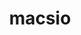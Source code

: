 ---
title: "macsio"
layout: cache
categories: [package, develop]
meta: {"versions": ["1.1"], "compilers": ["gcc@=11.3.0", "gcc@=7.3.1", "gcc@=7.5.0"], "oss": ["amzn2", "ubuntu18.04", "ubuntu22.04"], "platforms": ["linux"], "targets": ["aarch64", "neoverse_n1", "x86_64", "x86_64_v3"], "stacks": ["aws-ahug", "aws-ahug-aarch64", "root", "tutorial"], "num_specs": 132, "num_specs_by_stack": {"aws-ahug-aarch64": 20, "root": 132, "aws-ahug": 5, "tutorial": 6}}
spec_details: [{"hash": "uf4hw33qpcj5fsqlzh52bga2l66ysbc2", "compiler": "gcc@=7.3.1", "versions": ["1.1"], "os": "amzn2", "platform": "linux", "target": "aarch64", "variants": ["build_system=cmake", "build_type=RelWithDebInfo", "~exodus", "generator=make", "~hdf5", "~ipo", "+mpi", "patches=59479b9", "~pdb", "~scr", "~silo", "~szip", "~typhonio", "~zfp", "~zlib"], "stacks": ["aws-ahug-aarch64", "root"], "size": "-", "tarball": "https://binaries.spack.io/develop/build_cache/linux-amzn2-aarch64/gcc-7.3.1/macsio-1.1/linux-amzn2-aarch64-gcc-7.3.1-macsio-1.1-uf4hw33qpcj5fsqlzh52bga2l66ysbc2.spack"}, {"hash": "qc5juhmcbcztvztpqimv7x5u3xbkitmn", "compiler": "gcc@=7.3.1", "versions": ["1.1"], "os": "amzn2", "platform": "linux", "target": "aarch64", "variants": ["build_system=cmake", "build_type=RelWithDebInfo", "~exodus", "generator=make", "~hdf5", "~ipo", "+mpi", "patches=59479b9", "~pdb", "~scr", "~silo", "~szip", "~typhonio", "~zfp", "~zlib"], "stacks": ["aws-ahug-aarch64", "root"], "size": "-", "tarball": "https://binaries.spack.io/develop/build_cache/linux-amzn2-aarch64/gcc-7.3.1/macsio-1.1/linux-amzn2-aarch64-gcc-7.3.1-macsio-1.1-qc5juhmcbcztvztpqimv7x5u3xbkitmn.spack"}, {"hash": "ydmwwlyzaggezrocy42cdwos4kbtalhl", "compiler": "gcc@=7.3.1", "versions": ["1.1"], "os": "amzn2", "platform": "linux", "target": "aarch64", "variants": ["build_system=cmake", "build_type=RelWithDebInfo", "~exodus", "generator=make", "~hdf5", "~ipo", "+mpi", "patches=59479b9", "~pdb", "~scr", "~silo", "~szip", "~typhonio", "~zfp", "~zlib"], "stacks": ["aws-ahug-aarch64", "root"], "size": "-", "tarball": "https://binaries.spack.io/develop/build_cache/linux-amzn2-aarch64/gcc-7.3.1/macsio-1.1/linux-amzn2-aarch64-gcc-7.3.1-macsio-1.1-ydmwwlyzaggezrocy42cdwos4kbtalhl.spack"}, {"hash": "idn7t23q7vfx3ibt3fovoqbhkridefqd", "compiler": "gcc@=7.3.1", "versions": ["1.1"], "os": "amzn2", "platform": "linux", "target": "aarch64", "variants": ["build_system=cmake", "build_type=RelWithDebInfo", "~exodus", "generator=make", "~hdf5", "~ipo", "+mpi", "patches=59479b9", "~pdb", "~scr", "~silo", "~szip", "~typhonio", "~zfp", "~zlib"], "stacks": ["aws-ahug-aarch64", "root"], "size": "-", "tarball": "https://binaries.spack.io/develop/build_cache/linux-amzn2-aarch64/gcc-7.3.1/macsio-1.1/linux-amzn2-aarch64-gcc-7.3.1-macsio-1.1-idn7t23q7vfx3ibt3fovoqbhkridefqd.spack"}, {"hash": "cq2nakezmafraqyxfwzpjam3w7icmuh2", "compiler": "gcc@=7.3.1", "versions": ["1.1"], "os": "amzn2", "platform": "linux", "target": "aarch64", "variants": ["build_system=cmake", "build_type=Release", "~exodus", "generator=make", "~hdf5", "~ipo", "+mpi", "patches=59479b9", "~pdb", "~scr", "~silo", "~szip", "~typhonio", "~zfp", "~zlib"], "stacks": ["aws-ahug-aarch64", "root"], "size": "-", "tarball": "https://binaries.spack.io/develop/build_cache/linux-amzn2-aarch64/gcc-7.3.1/macsio-1.1/linux-amzn2-aarch64-gcc-7.3.1-macsio-1.1-cq2nakezmafraqyxfwzpjam3w7icmuh2.spack"}, {"hash": "nspf2pivvl26gg5dx26wwikkqmuumzun", "compiler": "gcc@=7.3.1", "versions": ["1.1"], "os": "amzn2", "platform": "linux", "target": "aarch64", "variants": ["build_system=cmake", "build_type=RelWithDebInfo", "~exodus", "generator=make", "~hdf5", "~ipo", "+mpi", "patches=59479b9", "~pdb", "~scr", "~silo", "~szip", "~typhonio", "~zfp", "~zlib"], "stacks": ["aws-ahug-aarch64", "root"], "size": "-", "tarball": "https://binaries.spack.io/develop/build_cache/linux-amzn2-aarch64/gcc-7.3.1/macsio-1.1/linux-amzn2-aarch64-gcc-7.3.1-macsio-1.1-nspf2pivvl26gg5dx26wwikkqmuumzun.spack"}, {"hash": "5inwf6gnjxtknusmoh5ulb7sro4j4uwl", "compiler": "gcc@=7.3.1", "versions": ["1.1"], "os": "amzn2", "platform": "linux", "target": "aarch64", "variants": ["build_system=cmake", "build_type=Release", "~exodus", "generator=make", "~hdf5", "~ipo", "+mpi", "patches=59479b9", "~pdb", "~scr", "~silo", "~szip", "~typhonio", "~zfp", "~zlib"], "stacks": ["aws-ahug-aarch64", "root"], "size": "-", "tarball": "https://binaries.spack.io/develop/build_cache/linux-amzn2-aarch64/gcc-7.3.1/macsio-1.1/linux-amzn2-aarch64-gcc-7.3.1-macsio-1.1-5inwf6gnjxtknusmoh5ulb7sro4j4uwl.spack"}, {"hash": "gtug6nlwrvusrtrsb4bdujpha4hjgq6x", "compiler": "gcc@=7.3.1", "versions": ["1.1"], "os": "amzn2", "platform": "linux", "target": "aarch64", "variants": ["build_system=cmake", "build_type=RelWithDebInfo", "~exodus", "generator=make", "~hdf5", "~ipo", "+mpi", "patches=59479b9", "~pdb", "~scr", "~silo", "~szip", "~typhonio", "~zfp", "~zlib"], "stacks": ["aws-ahug-aarch64", "root"], "size": "-", "tarball": "https://binaries.spack.io/develop/build_cache/linux-amzn2-aarch64/gcc-7.3.1/macsio-1.1/linux-amzn2-aarch64-gcc-7.3.1-macsio-1.1-gtug6nlwrvusrtrsb4bdujpha4hjgq6x.spack"}, {"hash": "oztndg5ovznmq336kvm3kc46c2cbngem", "compiler": "gcc@=7.3.1", "versions": ["1.1"], "os": "amzn2", "platform": "linux", "target": "aarch64", "variants": ["build_system=cmake", "build_type=Release", "~exodus", "generator=make", "~hdf5", "~ipo", "+mpi", "patches=59479b9", "~pdb", "~scr", "~silo", "~szip", "~typhonio", "~zfp", "~zlib"], "stacks": ["aws-ahug-aarch64", "root"], "size": "-", "tarball": "https://binaries.spack.io/develop/build_cache/linux-amzn2-aarch64/gcc-7.3.1/macsio-1.1/linux-amzn2-aarch64-gcc-7.3.1-macsio-1.1-oztndg5ovznmq336kvm3kc46c2cbngem.spack"}, {"hash": "gxcehserl2ahjyvdmlb5t4y6biuxqdbd", "compiler": "gcc@=7.3.1", "versions": ["1.1"], "os": "amzn2", "platform": "linux", "target": "aarch64", "variants": ["build_system=cmake", "build_type=RelWithDebInfo", "~exodus", "generator=make", "~hdf5", "~ipo", "+mpi", "patches=59479b9", "~pdb", "~scr", "~silo", "~szip", "~typhonio", "~zfp", "~zlib"], "stacks": ["aws-ahug-aarch64", "root"], "size": "-", "tarball": "https://binaries.spack.io/develop/build_cache/linux-amzn2-aarch64/gcc-7.3.1/macsio-1.1/linux-amzn2-aarch64-gcc-7.3.1-macsio-1.1-gxcehserl2ahjyvdmlb5t4y6biuxqdbd.spack"}, {"hash": "reibr6jmu5rivvcjsxalowr7zgtg3wlp", "compiler": "gcc@=7.3.1", "versions": ["1.1"], "os": "amzn2", "platform": "linux", "target": "neoverse_n1", "variants": ["build_system=cmake", "build_type=RelWithDebInfo", "~exodus", "generator=make", "~hdf5", "~ipo", "+mpi", "patches=59479b9", "~pdb", "~scr", "~silo", "~szip", "~typhonio", "~zfp", "~zlib"], "stacks": ["aws-ahug-aarch64", "root"], "size": "-", "tarball": "https://binaries.spack.io/develop/build_cache/linux-amzn2-neoverse_n1/gcc-7.3.1/macsio-1.1/linux-amzn2-neoverse_n1-gcc-7.3.1-macsio-1.1-reibr6jmu5rivvcjsxalowr7zgtg3wlp.spack"}, {"hash": "iao3jnphwtwoqiurqqugl5vktje6gt53", "compiler": "gcc@=7.3.1", "versions": ["1.1"], "os": "amzn2", "platform": "linux", "target": "neoverse_n1", "variants": ["build_system=cmake", "build_type=RelWithDebInfo", "~exodus", "generator=make", "~hdf5", "~ipo", "+mpi", "patches=59479b9", "~pdb", "~scr", "~silo", "~szip", "~typhonio", "~zfp", "~zlib"], "stacks": ["aws-ahug-aarch64", "root"], "size": "-", "tarball": "https://binaries.spack.io/develop/build_cache/linux-amzn2-neoverse_n1/gcc-7.3.1/macsio-1.1/linux-amzn2-neoverse_n1-gcc-7.3.1-macsio-1.1-iao3jnphwtwoqiurqqugl5vktje6gt53.spack"}, {"hash": "bym3epktgj3v6bosntjquxzzyfy4fqqf", "compiler": "gcc@=7.3.1", "versions": ["1.1"], "os": "amzn2", "platform": "linux", "target": "neoverse_n1", "variants": ["build_system=cmake", "build_type=RelWithDebInfo", "~exodus", "generator=make", "~hdf5", "~ipo", "+mpi", "patches=59479b9", "~pdb", "~scr", "~silo", "~szip", "~typhonio", "~zfp", "~zlib"], "stacks": ["aws-ahug-aarch64", "root"], "size": "-", "tarball": "https://binaries.spack.io/develop/build_cache/linux-amzn2-neoverse_n1/gcc-7.3.1/macsio-1.1/linux-amzn2-neoverse_n1-gcc-7.3.1-macsio-1.1-bym3epktgj3v6bosntjquxzzyfy4fqqf.spack"}, {"hash": "d2ncnbpgsgraifrcxpzzk5rhvxek6emg", "compiler": "gcc@=7.3.1", "versions": ["1.1"], "os": "amzn2", "platform": "linux", "target": "neoverse_n1", "variants": ["build_system=cmake", "build_type=RelWithDebInfo", "~exodus", "generator=make", "~hdf5", "~ipo", "+mpi", "patches=59479b9", "~pdb", "~scr", "~silo", "~szip", "~typhonio", "~zfp", "~zlib"], "stacks": ["aws-ahug-aarch64", "root"], "size": "-", "tarball": "https://binaries.spack.io/develop/build_cache/linux-amzn2-neoverse_n1/gcc-7.3.1/macsio-1.1/linux-amzn2-neoverse_n1-gcc-7.3.1-macsio-1.1-d2ncnbpgsgraifrcxpzzk5rhvxek6emg.spack"}, {"hash": "naib6ooyntoyo6l4342e5xh3mofcxulo", "compiler": "gcc@=7.3.1", "versions": ["1.1"], "os": "amzn2", "platform": "linux", "target": "neoverse_n1", "variants": ["build_system=cmake", "build_type=Release", "~exodus", "generator=make", "~hdf5", "~ipo", "+mpi", "patches=59479b9", "~pdb", "~scr", "~silo", "~szip", "~typhonio", "~zfp", "~zlib"], "stacks": ["aws-ahug-aarch64", "root"], "size": "-", "tarball": "https://binaries.spack.io/develop/build_cache/linux-amzn2-neoverse_n1/gcc-7.3.1/macsio-1.1/linux-amzn2-neoverse_n1-gcc-7.3.1-macsio-1.1-naib6ooyntoyo6l4342e5xh3mofcxulo.spack"}, {"hash": "lgcuwllwjkqwyihy6aos55gucml46qoi", "compiler": "gcc@=7.3.1", "versions": ["1.1"], "os": "amzn2", "platform": "linux", "target": "neoverse_n1", "variants": ["build_system=cmake", "build_type=RelWithDebInfo", "~exodus", "generator=make", "~hdf5", "~ipo", "+mpi", "patches=59479b9", "~pdb", "~scr", "~silo", "~szip", "~typhonio", "~zfp", "~zlib"], "stacks": ["aws-ahug-aarch64", "root"], "size": "-", "tarball": "https://binaries.spack.io/develop/build_cache/linux-amzn2-neoverse_n1/gcc-7.3.1/macsio-1.1/linux-amzn2-neoverse_n1-gcc-7.3.1-macsio-1.1-lgcuwllwjkqwyihy6aos55gucml46qoi.spack"}, {"hash": "rdeupqjkh7exrqm6mixxotxsfutzjeey", "compiler": "gcc@=7.3.1", "versions": ["1.1"], "os": "amzn2", "platform": "linux", "target": "neoverse_n1", "variants": ["build_system=cmake", "build_type=Release", "~exodus", "generator=make", "~hdf5", "~ipo", "+mpi", "patches=59479b9", "~pdb", "~scr", "~silo", "~szip", "~typhonio", "~zfp", "~zlib"], "stacks": ["aws-ahug-aarch64", "root"], "size": "-", "tarball": "https://binaries.spack.io/develop/build_cache/linux-amzn2-neoverse_n1/gcc-7.3.1/macsio-1.1/linux-amzn2-neoverse_n1-gcc-7.3.1-macsio-1.1-rdeupqjkh7exrqm6mixxotxsfutzjeey.spack"}, {"hash": "gdzmw22rv7uuledokueqqk64yrihbnuh", "compiler": "gcc@=7.3.1", "versions": ["1.1"], "os": "amzn2", "platform": "linux", "target": "neoverse_n1", "variants": ["build_system=cmake", "build_type=RelWithDebInfo", "~exodus", "generator=make", "~hdf5", "~ipo", "+mpi", "patches=59479b9", "~pdb", "~scr", "~silo", "~szip", "~typhonio", "~zfp", "~zlib"], "stacks": ["aws-ahug-aarch64", "root"], "size": "-", "tarball": "https://binaries.spack.io/develop/build_cache/linux-amzn2-neoverse_n1/gcc-7.3.1/macsio-1.1/linux-amzn2-neoverse_n1-gcc-7.3.1-macsio-1.1-gdzmw22rv7uuledokueqqk64yrihbnuh.spack"}, {"hash": "s67fzvcbn23pz4xeslfm7agxiknrnn2h", "compiler": "gcc@=7.3.1", "versions": ["1.1"], "os": "amzn2", "platform": "linux", "target": "neoverse_n1", "variants": ["build_system=cmake", "build_type=RelWithDebInfo", "~exodus", "generator=make", "~hdf5", "~ipo", "+mpi", "patches=59479b9", "~pdb", "~scr", "~silo", "~szip", "~typhonio", "~zfp", "~zlib"], "stacks": ["aws-ahug-aarch64", "root"], "size": "-", "tarball": "https://binaries.spack.io/develop/build_cache/linux-amzn2-neoverse_n1/gcc-7.3.1/macsio-1.1/linux-amzn2-neoverse_n1-gcc-7.3.1-macsio-1.1-s67fzvcbn23pz4xeslfm7agxiknrnn2h.spack"}, {"hash": "khudvj52swy46nynv7bni6u4vho54c7k", "compiler": "gcc@=7.3.1", "versions": ["1.1"], "os": "amzn2", "platform": "linux", "target": "neoverse_n1", "variants": ["build_system=cmake", "build_type=Release", "~exodus", "generator=make", "~hdf5", "~ipo", "+mpi", "patches=59479b9", "~pdb", "~scr", "~silo", "~szip", "~typhonio", "~zfp", "~zlib"], "stacks": ["aws-ahug-aarch64", "root"], "size": "-", "tarball": "https://binaries.spack.io/develop/build_cache/linux-amzn2-neoverse_n1/gcc-7.3.1/macsio-1.1/linux-amzn2-neoverse_n1-gcc-7.3.1-macsio-1.1-khudvj52swy46nynv7bni6u4vho54c7k.spack"}, {"hash": "iyor2fexf43rkrqdi4vt7p5zbxabggm2", "compiler": "gcc@=7.3.1", "versions": ["1.1"], "os": "amzn2", "platform": "linux", "target": "x86_64_v3", "variants": ["build_system=cmake", "build_type=RelWithDebInfo", "~exodus", "generator=make", "~hdf5", "~ipo", "+mpi", "patches=59479b9", "~pdb", "~scr", "~silo", "~szip", "~typhonio", "~zfp", "~zlib"], "stacks": ["aws-ahug", "root"], "size": "-", "tarball": "https://binaries.spack.io/develop/build_cache/linux-amzn2-x86_64_v3/gcc-7.3.1/macsio-1.1/linux-amzn2-x86_64_v3-gcc-7.3.1-macsio-1.1-iyor2fexf43rkrqdi4vt7p5zbxabggm2.spack"}, {"hash": "rzzr37t7a7gm5alnisky7f4de6ogsech", "compiler": "gcc@=7.3.1", "versions": ["1.1"], "os": "amzn2", "platform": "linux", "target": "x86_64_v3", "variants": ["build_system=cmake", "build_type=RelWithDebInfo", "~exodus", "generator=make", "~hdf5", "~ipo", "+mpi", "patches=59479b9", "~pdb", "~scr", "~silo", "~szip", "~typhonio", "~zfp", "~zlib"], "stacks": ["aws-ahug", "root"], "size": "-", "tarball": "https://binaries.spack.io/develop/build_cache/linux-amzn2-x86_64_v3/gcc-7.3.1/macsio-1.1/linux-amzn2-x86_64_v3-gcc-7.3.1-macsio-1.1-rzzr37t7a7gm5alnisky7f4de6ogsech.spack"}, {"hash": "kmiwtmuf3sgb4sft6ziwxuohbnx5sqml", "compiler": "gcc@=7.3.1", "versions": ["1.1"], "os": "amzn2", "platform": "linux", "target": "x86_64_v3", "variants": ["build_system=cmake", "build_type=Release", "~exodus", "generator=make", "~hdf5", "~ipo", "+mpi", "patches=59479b9", "~pdb", "~scr", "~silo", "~szip", "~typhonio", "~zfp", "~zlib"], "stacks": ["aws-ahug", "root"], "size": "-", "tarball": "https://binaries.spack.io/develop/build_cache/linux-amzn2-x86_64_v3/gcc-7.3.1/macsio-1.1/linux-amzn2-x86_64_v3-gcc-7.3.1-macsio-1.1-kmiwtmuf3sgb4sft6ziwxuohbnx5sqml.spack"}, {"hash": "6xmkhwfvbm2vvk5dgvv533cbkvxj6bdw", "compiler": "gcc@=7.3.1", "versions": ["1.1"], "os": "amzn2", "platform": "linux", "target": "x86_64_v3", "variants": ["build_system=cmake", "build_type=Release", "~exodus", "generator=make", "~hdf5", "~ipo", "+mpi", "patches=59479b9", "~pdb", "~scr", "~silo", "~szip", "~typhonio", "~zfp", "~zlib"], "stacks": ["aws-ahug", "root"], "size": "-", "tarball": "https://binaries.spack.io/develop/build_cache/linux-amzn2-x86_64_v3/gcc-7.3.1/macsio-1.1/linux-amzn2-x86_64_v3-gcc-7.3.1-macsio-1.1-6xmkhwfvbm2vvk5dgvv533cbkvxj6bdw.spack"}, {"hash": "oaz27xjuu6wsasautxsmsf5ppuk5aisc", "compiler": "gcc@=7.3.1", "versions": ["1.1"], "os": "amzn2", "platform": "linux", "target": "x86_64_v3", "variants": ["build_system=cmake", "build_type=Release", "~exodus", "generator=make", "~hdf5", "~ipo", "+mpi", "patches=59479b9", "~pdb", "~scr", "~silo", "~szip", "~typhonio", "~zfp", "~zlib"], "stacks": ["aws-ahug", "root"], "size": "-", "tarball": "https://binaries.spack.io/develop/build_cache/linux-amzn2-x86_64_v3/gcc-7.3.1/macsio-1.1/linux-amzn2-x86_64_v3-gcc-7.3.1-macsio-1.1-oaz27xjuu6wsasautxsmsf5ppuk5aisc.spack"}, {"hash": "ivesgieay7gct3odnz2uhkpz62hwhxmi", "compiler": "gcc@=7.5.0", "versions": ["1.1"], "os": "ubuntu18.04", "platform": "linux", "target": "x86_64", "variants": ["build_system=cmake", "build_type=RelWithDebInfo", "~exodus", "~hdf5", "~ipo", "+mpi", "patches=59479b9", "~pdb", "+scr", "+silo", "~szip", "~typhonio", "~zfp", "~zlib"], "stacks": ["root"], "size": "-", "tarball": "https://binaries.spack.io/develop/build_cache/linux-ubuntu18.04-x86_64/gcc-7.5.0/macsio-1.1/linux-ubuntu18.04-x86_64-gcc-7.5.0-macsio-1.1-ivesgieay7gct3odnz2uhkpz62hwhxmi.spack"}, {"hash": "c5sjc2lfo3wgwreh75rnsanuutqrufmk", "compiler": "gcc@=7.5.0", "versions": ["1.1"], "os": "ubuntu18.04", "platform": "linux", "target": "x86_64", "variants": ["build_type=RelWithDebInfo", "~exodus", "~hdf5", "~ipo", "+mpi", "patches=59479b9", "~pdb", "+scr", "+silo", "~szip", "~typhonio", "~zfp", "~zlib"], "stacks": ["root"], "size": "-", "tarball": "https://binaries.spack.io/develop/build_cache/linux-ubuntu18.04-x86_64/gcc-7.5.0/macsio-1.1/linux-ubuntu18.04-x86_64-gcc-7.5.0-macsio-1.1-c5sjc2lfo3wgwreh75rnsanuutqrufmk.spack"}, {"hash": "btwdknyhzatjcf2kok2bzos7mytb4ufd", "compiler": "gcc@=7.5.0", "versions": ["1.1"], "os": "ubuntu18.04", "platform": "linux", "target": "x86_64", "variants": ["build_system=cmake", "build_type=RelWithDebInfo", "~exodus", "~hdf5", "~ipo", "+mpi", "patches=59479b9", "~pdb", "+scr", "+silo", "~szip", "~typhonio", "~zfp", "~zlib"], "stacks": ["root"], "size": "-", "tarball": "https://binaries.spack.io/develop/build_cache/linux-ubuntu18.04-x86_64/gcc-7.5.0/macsio-1.1/linux-ubuntu18.04-x86_64-gcc-7.5.0-macsio-1.1-btwdknyhzatjcf2kok2bzos7mytb4ufd.spack"}, {"hash": "c5h5h657n2fzc2ovssrjgib5owj4i6lq", "compiler": "gcc@=7.5.0", "versions": ["1.1"], "os": "ubuntu18.04", "platform": "linux", "target": "x86_64", "variants": ["build_type=RelWithDebInfo", "~exodus", "~hdf5", "~ipo", "+mpi", "patches=59479b9", "~pdb", "+scr", "+silo", "~szip", "~typhonio", "~zfp", "~zlib"], "stacks": ["root"], "size": "-", "tarball": "https://binaries.spack.io/develop/build_cache/linux-ubuntu18.04-x86_64/gcc-7.5.0/macsio-1.1/linux-ubuntu18.04-x86_64-gcc-7.5.0-macsio-1.1-c5h5h657n2fzc2ovssrjgib5owj4i6lq.spack"}, {"hash": "2mlgaj32qpwzciqgoek7vskwowdvlpc5", "compiler": "gcc@=7.5.0", "versions": ["1.1"], "os": "ubuntu18.04", "platform": "linux", "target": "x86_64", "variants": ["build_system=cmake", "build_type=RelWithDebInfo", "~exodus", "~hdf5", "~ipo", "+mpi", "patches=59479b9", "~pdb", "+scr", "+silo", "~szip", "~typhonio", "~zfp", "~zlib"], "stacks": ["root"], "size": "-", "tarball": "https://binaries.spack.io/develop/build_cache/linux-ubuntu18.04-x86_64/gcc-7.5.0/macsio-1.1/linux-ubuntu18.04-x86_64-gcc-7.5.0-macsio-1.1-2mlgaj32qpwzciqgoek7vskwowdvlpc5.spack"}, {"hash": "aiqfqftrnxc6cpxjsizzguchi6yodvfp", "compiler": "gcc@=7.5.0", "versions": ["1.1"], "os": "ubuntu18.04", "platform": "linux", "target": "x86_64", "variants": ["build_system=cmake", "build_type=RelWithDebInfo", "~exodus", "~hdf5", "~ipo", "+mpi", "patches=59479b9", "~pdb", "+scr", "+silo", "~szip", "~typhonio", "~zfp", "~zlib"], "stacks": ["root"], "size": "-", "tarball": "https://binaries.spack.io/develop/build_cache/linux-ubuntu18.04-x86_64/gcc-7.5.0/macsio-1.1/linux-ubuntu18.04-x86_64-gcc-7.5.0-macsio-1.1-aiqfqftrnxc6cpxjsizzguchi6yodvfp.spack"}, {"hash": "22mn4v2gidsog7muwnhtyvlcsqdgqhxy", "compiler": "gcc@=7.5.0", "versions": ["1.1"], "os": "ubuntu18.04", "platform": "linux", "target": "x86_64", "variants": ["build_type=RelWithDebInfo", "~exodus", "~hdf5", "~ipo", "+mpi", "patches=59479b9", "~pdb", "+scr", "+silo", "~szip", "~typhonio", "~zfp", "~zlib"], "stacks": ["root"], "size": "-", "tarball": "https://binaries.spack.io/develop/build_cache/linux-ubuntu18.04-x86_64/gcc-7.5.0/macsio-1.1/linux-ubuntu18.04-x86_64-gcc-7.5.0-macsio-1.1-22mn4v2gidsog7muwnhtyvlcsqdgqhxy.spack"}, {"hash": "cddxplah5tuiq24mjece3x22z42na5ax", "compiler": "gcc@=7.5.0", "versions": ["1.1"], "os": "ubuntu18.04", "platform": "linux", "target": "x86_64", "variants": ["build_type=RelWithDebInfo", "~exodus", "~hdf5", "~ipo", "+mpi", "patches=59479b9", "~pdb", "+scr", "+silo", "~szip", "~typhonio", "~zfp", "~zlib"], "stacks": ["root"], "size": "-", "tarball": "https://binaries.spack.io/develop/build_cache/linux-ubuntu18.04-x86_64/gcc-7.5.0/macsio-1.1/linux-ubuntu18.04-x86_64-gcc-7.5.0-macsio-1.1-cddxplah5tuiq24mjece3x22z42na5ax.spack"}, {"hash": "23nsorydlhc6o2q4pevob3c5gql7hrci", "compiler": "gcc@=7.5.0", "versions": ["1.1"], "os": "ubuntu18.04", "platform": "linux", "target": "x86_64", "variants": ["build_type=RelWithDebInfo", "~exodus", "~hdf5", "~ipo", "+mpi", "patches=59479b9", "~pdb", "+scr", "+silo", "~szip", "~typhonio", "~zfp", "~zlib"], "stacks": ["root"], "size": "-", "tarball": "https://binaries.spack.io/develop/build_cache/linux-ubuntu18.04-x86_64/gcc-7.5.0/macsio-1.1/linux-ubuntu18.04-x86_64-gcc-7.5.0-macsio-1.1-23nsorydlhc6o2q4pevob3c5gql7hrci.spack"}, {"hash": "h4s5uqwgzizt7utrrrgmvwn7kf2ebdu5", "compiler": "gcc@=7.5.0", "versions": ["1.1"], "os": "ubuntu18.04", "platform": "linux", "target": "x86_64", "variants": ["build_type=RelWithDebInfo", "~exodus", "~hdf5", "~ipo", "+mpi", "patches=59479b9", "~pdb", "+scr", "+silo", "~szip", "~typhonio", "~zfp", "~zlib"], "stacks": ["root"], "size": "-", "tarball": "https://binaries.spack.io/develop/build_cache/linux-ubuntu18.04-x86_64/gcc-7.5.0/macsio-1.1/linux-ubuntu18.04-x86_64-gcc-7.5.0-macsio-1.1-h4s5uqwgzizt7utrrrgmvwn7kf2ebdu5.spack"}, {"hash": "2izr6liderwqo25rrypurxdarhmxnrk2", "compiler": "gcc@=7.5.0", "versions": ["1.1"], "os": "ubuntu18.04", "platform": "linux", "target": "x86_64", "variants": ["build_type=RelWithDebInfo", "~exodus", "~hdf5", "~ipo", "+mpi", "patches=59479b9", "~pdb", "+scr", "+silo", "~szip", "~typhonio", "~zfp", "~zlib"], "stacks": ["root"], "size": "-", "tarball": "https://binaries.spack.io/develop/build_cache/linux-ubuntu18.04-x86_64/gcc-7.5.0/macsio-1.1/linux-ubuntu18.04-x86_64-gcc-7.5.0-macsio-1.1-2izr6liderwqo25rrypurxdarhmxnrk2.spack"}, {"hash": "brao44welzl7qtbtlepu6v763st5pssl", "compiler": "gcc@=7.5.0", "versions": ["1.1"], "os": "ubuntu18.04", "platform": "linux", "target": "x86_64", "variants": ["build_type=RelWithDebInfo", "~exodus", "~hdf5", "~ipo", "+mpi", "patches=59479b9", "~pdb", "+scr", "+silo", "~szip", "~typhonio", "~zfp", "~zlib"], "stacks": ["root"], "size": "-", "tarball": "https://binaries.spack.io/develop/build_cache/linux-ubuntu18.04-x86_64/gcc-7.5.0/macsio-1.1/linux-ubuntu18.04-x86_64-gcc-7.5.0-macsio-1.1-brao44welzl7qtbtlepu6v763st5pssl.spack"}, {"hash": "4bdohakzjayw4cqhrwhekvnp4tdsbk6u", "compiler": "gcc@=7.5.0", "versions": ["1.1"], "os": "ubuntu18.04", "platform": "linux", "target": "x86_64", "variants": ["build_type=RelWithDebInfo", "~exodus", "~hdf5", "~ipo", "+mpi", "patches=59479b9", "~pdb", "+scr", "+silo", "~szip", "~typhonio", "~zfp", "~zlib"], "stacks": ["root"], "size": "-", "tarball": "https://binaries.spack.io/develop/build_cache/linux-ubuntu18.04-x86_64/gcc-7.5.0/macsio-1.1/linux-ubuntu18.04-x86_64-gcc-7.5.0-macsio-1.1-4bdohakzjayw4cqhrwhekvnp4tdsbk6u.spack"}, {"hash": "dzoke3ndgwxrn35ftp2khmvyfp45fnba", "compiler": "gcc@=7.5.0", "versions": ["1.1"], "os": "ubuntu18.04", "platform": "linux", "target": "x86_64", "variants": ["build_system=cmake", "build_type=RelWithDebInfo", "~exodus", "~hdf5", "~ipo", "+mpi", "patches=59479b9", "~pdb", "+scr", "+silo", "~szip", "~typhonio", "~zfp", "~zlib"], "stacks": ["root"], "size": "-", "tarball": "https://binaries.spack.io/develop/build_cache/linux-ubuntu18.04-x86_64/gcc-7.5.0/macsio-1.1/linux-ubuntu18.04-x86_64-gcc-7.5.0-macsio-1.1-dzoke3ndgwxrn35ftp2khmvyfp45fnba.spack"}, {"hash": "33jym4btc24c65stokrrav5w2nbl2lcy", "compiler": "gcc@=7.5.0", "versions": ["1.1"], "os": "ubuntu18.04", "platform": "linux", "target": "x86_64", "variants": ["build_type=RelWithDebInfo", "~exodus", "~hdf5", "~ipo", "+mpi", "patches=59479b9", "~pdb", "+scr", "+silo", "~szip", "~typhonio", "~zfp", "~zlib"], "stacks": ["root"], "size": "-", "tarball": "https://binaries.spack.io/develop/build_cache/linux-ubuntu18.04-x86_64/gcc-7.5.0/macsio-1.1/linux-ubuntu18.04-x86_64-gcc-7.5.0-macsio-1.1-33jym4btc24c65stokrrav5w2nbl2lcy.spack"}, {"hash": "bv6bly5rxeoj4yxfoe5oikbhzl5fkqzc", "compiler": "gcc@=7.5.0", "versions": ["1.1"], "os": "ubuntu18.04", "platform": "linux", "target": "x86_64", "variants": ["build_system=cmake", "build_type=RelWithDebInfo", "~exodus", "~hdf5", "~ipo", "+mpi", "patches=59479b9", "~pdb", "+scr", "+silo", "~szip", "~typhonio", "~zfp", "~zlib"], "stacks": ["root"], "size": "-", "tarball": "https://binaries.spack.io/develop/build_cache/linux-ubuntu18.04-x86_64/gcc-7.5.0/macsio-1.1/linux-ubuntu18.04-x86_64-gcc-7.5.0-macsio-1.1-bv6bly5rxeoj4yxfoe5oikbhzl5fkqzc.spack"}, {"hash": "45ev5oongm4qzupjljp3mzk7hnbm2ezd", "compiler": "gcc@=7.5.0", "versions": ["1.1"], "os": "ubuntu18.04", "platform": "linux", "target": "x86_64", "variants": ["build_type=RelWithDebInfo", "~exodus", "~hdf5", "~ipo", "+mpi", "patches=59479b9", "~pdb", "+scr", "+silo", "~szip", "~typhonio", "~zfp", "~zlib"], "stacks": ["root"], "size": "-", "tarball": "https://binaries.spack.io/develop/build_cache/linux-ubuntu18.04-x86_64/gcc-7.5.0/macsio-1.1/linux-ubuntu18.04-x86_64-gcc-7.5.0-macsio-1.1-45ev5oongm4qzupjljp3mzk7hnbm2ezd.spack"}, {"hash": "fxwl4bbh7ajr3xbxkshvyt42jioggzn2", "compiler": "gcc@=7.5.0", "versions": ["1.1"], "os": "ubuntu18.04", "platform": "linux", "target": "x86_64", "variants": ["build_type=RelWithDebInfo", "~exodus", "~hdf5", "~ipo", "+mpi", "patches=59479b9", "~pdb", "+scr", "+silo", "~szip", "~typhonio", "~zfp", "~zlib"], "stacks": ["root"], "size": "-", "tarball": "https://binaries.spack.io/develop/build_cache/linux-ubuntu18.04-x86_64/gcc-7.5.0/macsio-1.1/linux-ubuntu18.04-x86_64-gcc-7.5.0-macsio-1.1-fxwl4bbh7ajr3xbxkshvyt42jioggzn2.spack"}, {"hash": "5angvgstv57b6n26c62wodv46wfhtwx7", "compiler": "gcc@=7.5.0", "versions": ["1.1"], "os": "ubuntu18.04", "platform": "linux", "target": "x86_64", "variants": ["build_system=cmake", "build_type=RelWithDebInfo", "~exodus", "~hdf5", "~ipo", "+mpi", "patches=59479b9", "~pdb", "+scr", "+silo", "~szip", "~typhonio", "~zfp", "~zlib"], "stacks": ["root"], "size": "-", "tarball": "https://binaries.spack.io/develop/build_cache/linux-ubuntu18.04-x86_64/gcc-7.5.0/macsio-1.1/linux-ubuntu18.04-x86_64-gcc-7.5.0-macsio-1.1-5angvgstv57b6n26c62wodv46wfhtwx7.spack"}, {"hash": "h7jmn3bh2rsiv475kui47cbivy6jr3zi", "compiler": "gcc@=7.5.0", "versions": ["1.1"], "os": "ubuntu18.04", "platform": "linux", "target": "x86_64", "variants": ["build_system=cmake", "build_type=RelWithDebInfo", "~exodus", "~hdf5", "~ipo", "+mpi", "patches=59479b9", "~pdb", "+scr", "+silo", "~szip", "~typhonio", "~zfp", "~zlib"], "stacks": ["root"], "size": "-", "tarball": "https://binaries.spack.io/develop/build_cache/linux-ubuntu18.04-x86_64/gcc-7.5.0/macsio-1.1/linux-ubuntu18.04-x86_64-gcc-7.5.0-macsio-1.1-h7jmn3bh2rsiv475kui47cbivy6jr3zi.spack"}, {"hash": "5dbkvbk2tbb3eymsrmvx6buausnjz4jf", "compiler": "gcc@=7.5.0", "versions": ["1.1"], "os": "ubuntu18.04", "platform": "linux", "target": "x86_64", "variants": ["build_type=RelWithDebInfo", "~exodus", "~hdf5", "~ipo", "+mpi", "patches=59479b9", "~pdb", "+scr", "+silo", "~szip", "~typhonio", "~zfp", "~zlib"], "stacks": ["root"], "size": "-", "tarball": "https://binaries.spack.io/develop/build_cache/linux-ubuntu18.04-x86_64/gcc-7.5.0/macsio-1.1/linux-ubuntu18.04-x86_64-gcc-7.5.0-macsio-1.1-5dbkvbk2tbb3eymsrmvx6buausnjz4jf.spack"}, {"hash": "6fjvsubzvbkfan476nskrckp3jo7o5vm", "compiler": "gcc@=7.5.0", "versions": ["1.1"], "os": "ubuntu18.04", "platform": "linux", "target": "x86_64", "variants": ["build_type=RelWithDebInfo", "~exodus", "~hdf5", "~ipo", "+mpi", "patches=59479b9", "~pdb", "+scr", "+silo", "~szip", "~typhonio", "~zfp", "~zlib"], "stacks": ["root"], "size": "-", "tarball": "https://binaries.spack.io/develop/build_cache/linux-ubuntu18.04-x86_64/gcc-7.5.0/macsio-1.1/linux-ubuntu18.04-x86_64-gcc-7.5.0-macsio-1.1-6fjvsubzvbkfan476nskrckp3jo7o5vm.spack"}, {"hash": "wocjweez4vfuahwr7xasao7foz7rwu7y", "compiler": "gcc@=7.5.0", "versions": ["1.1"], "os": "ubuntu18.04", "platform": "linux", "target": "x86_64", "variants": ["build_type=RelWithDebInfo", "~exodus", "~hdf5", "~ipo", "+mpi", "patches=59479b9", "~pdb", "+scr", "+silo", "~szip", "~typhonio", "~zfp", "~zlib"], "stacks": ["root"], "size": "-", "tarball": "https://binaries.spack.io/develop/build_cache/linux-ubuntu18.04-x86_64/gcc-7.5.0/macsio-1.1/linux-ubuntu18.04-x86_64-gcc-7.5.0-macsio-1.1-wocjweez4vfuahwr7xasao7foz7rwu7y.spack"}, {"hash": "6oclhewv6zbrixvt23cssa3kk4bcjudo", "compiler": "gcc@=7.5.0", "versions": ["1.1"], "os": "ubuntu18.04", "platform": "linux", "target": "x86_64", "variants": ["build_type=RelWithDebInfo", "~exodus", "~hdf5", "~ipo", "+mpi", "patches=59479b9", "~pdb", "+scr", "+silo", "~szip", "~typhonio", "~zfp", "~zlib"], "stacks": ["root"], "size": "-", "tarball": "https://binaries.spack.io/develop/build_cache/linux-ubuntu18.04-x86_64/gcc-7.5.0/macsio-1.1/linux-ubuntu18.04-x86_64-gcc-7.5.0-macsio-1.1-6oclhewv6zbrixvt23cssa3kk4bcjudo.spack"}, {"hash": "5pdv4ki6n2bqmxb6nm2glgcjl7idwsj4", "compiler": "gcc@=7.5.0", "versions": ["1.1"], "os": "ubuntu18.04", "platform": "linux", "target": "x86_64", "variants": ["build_type=RelWithDebInfo", "~exodus", "~hdf5", "~ipo", "+mpi", "patches=59479b9", "~pdb", "+scr", "+silo", "~szip", "~typhonio", "~zfp", "~zlib"], "stacks": ["root"], "size": "-", "tarball": "https://binaries.spack.io/develop/build_cache/linux-ubuntu18.04-x86_64/gcc-7.5.0/macsio-1.1/linux-ubuntu18.04-x86_64-gcc-7.5.0-macsio-1.1-5pdv4ki6n2bqmxb6nm2glgcjl7idwsj4.spack"}, {"hash": "epfr2giyfa6cz5do7x3ozgcfsdf24uad", "compiler": "gcc@=7.5.0", "versions": ["1.1"], "os": "ubuntu18.04", "platform": "linux", "target": "x86_64", "variants": ["build_type=RelWithDebInfo", "~exodus", "~hdf5", "~ipo", "+mpi", "patches=59479b9", "~pdb", "+scr", "+silo", "~szip", "~typhonio", "~zfp", "~zlib"], "stacks": ["root"], "size": "-", "tarball": "https://binaries.spack.io/develop/build_cache/linux-ubuntu18.04-x86_64/gcc-7.5.0/macsio-1.1/linux-ubuntu18.04-x86_64-gcc-7.5.0-macsio-1.1-epfr2giyfa6cz5do7x3ozgcfsdf24uad.spack"}, {"hash": "6ijmqteqwz4ubxpvevzn5nagabp5vtyv", "compiler": "gcc@=7.5.0", "versions": ["1.1"], "os": "ubuntu18.04", "platform": "linux", "target": "x86_64", "variants": ["build_type=RelWithDebInfo", "~exodus", "~hdf5", "~ipo", "+mpi", "patches=59479b9", "~pdb", "+scr", "+silo", "~szip", "~typhonio", "~zfp", "~zlib"], "stacks": ["root"], "size": "-", "tarball": "https://binaries.spack.io/develop/build_cache/linux-ubuntu18.04-x86_64/gcc-7.5.0/macsio-1.1/linux-ubuntu18.04-x86_64-gcc-7.5.0-macsio-1.1-6ijmqteqwz4ubxpvevzn5nagabp5vtyv.spack"}, {"hash": "eaogmesg6q5rerekhd2fkskydma4ctao", "compiler": "gcc@=7.5.0", "versions": ["1.1"], "os": "ubuntu18.04", "platform": "linux", "target": "x86_64", "variants": ["build_type=RelWithDebInfo", "~exodus", "~hdf5", "~ipo", "+mpi", "patches=59479b9", "~pdb", "+scr", "+silo", "~szip", "~typhonio", "~zfp", "~zlib"], "stacks": ["root"], "size": "-", "tarball": "https://binaries.spack.io/develop/build_cache/linux-ubuntu18.04-x86_64/gcc-7.5.0/macsio-1.1/linux-ubuntu18.04-x86_64-gcc-7.5.0-macsio-1.1-eaogmesg6q5rerekhd2fkskydma4ctao.spack"}, {"hash": "ac5nhwyrcmvuq5jwcpjxilxidqrdwqvr", "compiler": "gcc@=7.5.0", "versions": ["1.1"], "os": "ubuntu18.04", "platform": "linux", "target": "x86_64", "variants": ["build_type=RelWithDebInfo", "~exodus", "~hdf5", "~ipo", "+mpi", "patches=59479b9", "~pdb", "+scr", "+silo", "~szip", "~typhonio", "~zfp", "~zlib"], "stacks": ["root"], "size": "-", "tarball": "https://binaries.spack.io/develop/build_cache/linux-ubuntu18.04-x86_64/gcc-7.5.0/macsio-1.1/linux-ubuntu18.04-x86_64-gcc-7.5.0-macsio-1.1-ac5nhwyrcmvuq5jwcpjxilxidqrdwqvr.spack"}, {"hash": "j36leodrlsyafkscpmcipnic4lipmrd6", "compiler": "gcc@=7.5.0", "versions": ["1.1"], "os": "ubuntu18.04", "platform": "linux", "target": "x86_64", "variants": ["build_system=cmake", "build_type=RelWithDebInfo", "~exodus", "generator=make", "~hdf5", "~ipo", "+mpi", "patches=59479b9", "+pdb", "+scr", "~silo", "~szip", "~typhonio", "~zfp", "~zlib"], "stacks": ["root"], "size": "-", "tarball": "https://binaries.spack.io/develop/build_cache/linux-ubuntu18.04-x86_64/gcc-7.5.0/macsio-1.1/linux-ubuntu18.04-x86_64-gcc-7.5.0-macsio-1.1-j36leodrlsyafkscpmcipnic4lipmrd6.spack"}, {"hash": "ar4dtlsy43du23tp5y7zood5hudcsdri", "compiler": "gcc@=7.5.0", "versions": ["1.1"], "os": "ubuntu18.04", "platform": "linux", "target": "x86_64", "variants": ["build_type=RelWithDebInfo", "~exodus", "~hdf5", "~ipo", "+mpi", "patches=59479b9", "~pdb", "+scr", "+silo", "~szip", "~typhonio", "~zfp", "~zlib"], "stacks": ["root"], "size": "-", "tarball": "https://binaries.spack.io/develop/build_cache/linux-ubuntu18.04-x86_64/gcc-7.5.0/macsio-1.1/linux-ubuntu18.04-x86_64-gcc-7.5.0-macsio-1.1-ar4dtlsy43du23tp5y7zood5hudcsdri.spack"}, {"hash": "hg4jmmp7lfjijh6r2iz5dtbhcmwnaett", "compiler": "gcc@=7.5.0", "versions": ["1.1"], "os": "ubuntu18.04", "platform": "linux", "target": "x86_64", "variants": ["build_type=RelWithDebInfo", "~exodus", "~hdf5", "~ipo", "+mpi", "patches=59479b9", "~pdb", "+scr", "+silo", "~szip", "~typhonio", "~zfp", "~zlib"], "stacks": ["root"], "size": "-", "tarball": "https://binaries.spack.io/develop/build_cache/linux-ubuntu18.04-x86_64/gcc-7.5.0/macsio-1.1/linux-ubuntu18.04-x86_64-gcc-7.5.0-macsio-1.1-hg4jmmp7lfjijh6r2iz5dtbhcmwnaett.spack"}, {"hash": "bouiltq4qjk64nvapzuumtzbqfgejzpn", "compiler": "gcc@=7.5.0", "versions": ["1.1"], "os": "ubuntu18.04", "platform": "linux", "target": "x86_64", "variants": ["build_type=RelWithDebInfo", "~exodus", "~hdf5", "~ipo", "+mpi", "patches=59479b9", "~pdb", "+scr", "+silo", "~szip", "~typhonio", "~zfp", "~zlib"], "stacks": ["root"], "size": "-", "tarball": "https://binaries.spack.io/develop/build_cache/linux-ubuntu18.04-x86_64/gcc-7.5.0/macsio-1.1/linux-ubuntu18.04-x86_64-gcc-7.5.0-macsio-1.1-bouiltq4qjk64nvapzuumtzbqfgejzpn.spack"}, {"hash": "i3ocsracm5goqrn7ykrotyodqzm7iqxq", "compiler": "gcc@=7.5.0", "versions": ["1.1"], "os": "ubuntu18.04", "platform": "linux", "target": "x86_64", "variants": ["build_type=RelWithDebInfo", "~exodus", "~hdf5", "~ipo", "+mpi", "patches=59479b9", "~pdb", "+scr", "+silo", "~szip", "~typhonio", "~zfp", "~zlib"], "stacks": ["root"], "size": "-", "tarball": "https://binaries.spack.io/develop/build_cache/linux-ubuntu18.04-x86_64/gcc-7.5.0/macsio-1.1/linux-ubuntu18.04-x86_64-gcc-7.5.0-macsio-1.1-i3ocsracm5goqrn7ykrotyodqzm7iqxq.spack"}, {"hash": "q244ukves77oei3m7fwwp5sfygiu2iub", "compiler": "gcc@=7.5.0", "versions": ["1.1"], "os": "ubuntu18.04", "platform": "linux", "target": "x86_64", "variants": ["build_type=RelWithDebInfo", "~exodus", "~hdf5", "~ipo", "+mpi", "patches=59479b9", "~pdb", "+scr", "+silo", "~szip", "~typhonio", "~zfp", "~zlib"], "stacks": ["root"], "size": "-", "tarball": "https://binaries.spack.io/develop/build_cache/linux-ubuntu18.04-x86_64/gcc-7.5.0/macsio-1.1/linux-ubuntu18.04-x86_64-gcc-7.5.0-macsio-1.1-q244ukves77oei3m7fwwp5sfygiu2iub.spack"}, {"hash": "hur7347ghdoi74phm3sgoxluert53vdb", "compiler": "gcc@=7.5.0", "versions": ["1.1"], "os": "ubuntu18.04", "platform": "linux", "target": "x86_64", "variants": ["build_type=RelWithDebInfo", "~exodus", "~hdf5", "~ipo", "+mpi", "patches=59479b9", "~pdb", "+scr", "+silo", "~szip", "~typhonio", "~zfp", "~zlib"], "stacks": ["root"], "size": "-", "tarball": "https://binaries.spack.io/develop/build_cache/linux-ubuntu18.04-x86_64/gcc-7.5.0/macsio-1.1/linux-ubuntu18.04-x86_64-gcc-7.5.0-macsio-1.1-hur7347ghdoi74phm3sgoxluert53vdb.spack"}, {"hash": "q46q3q4rpzkmvb5m47zhhya2o7d4xrqt", "compiler": "gcc@=7.5.0", "versions": ["1.1"], "os": "ubuntu18.04", "platform": "linux", "target": "x86_64", "variants": ["build_type=RelWithDebInfo", "~exodus", "~hdf5", "~ipo", "+mpi", "patches=59479b9", "~pdb", "+scr", "+silo", "~szip", "~typhonio", "~zfp", "~zlib"], "stacks": ["root"], "size": "-", "tarball": "https://binaries.spack.io/develop/build_cache/linux-ubuntu18.04-x86_64/gcc-7.5.0/macsio-1.1/linux-ubuntu18.04-x86_64-gcc-7.5.0-macsio-1.1-q46q3q4rpzkmvb5m47zhhya2o7d4xrqt.spack"}, {"hash": "jpld2datmf3ed7hmavd2babfpfjzvofz", "compiler": "gcc@=7.5.0", "versions": ["1.1"], "os": "ubuntu18.04", "platform": "linux", "target": "x86_64", "variants": ["build_system=cmake", "build_type=RelWithDebInfo", "~exodus", "~hdf5", "~ipo", "+mpi", "patches=59479b9", "~pdb", "+scr", "+silo", "~szip", "~typhonio", "~zfp", "~zlib"], "stacks": ["root"], "size": "-", "tarball": "https://binaries.spack.io/develop/build_cache/linux-ubuntu18.04-x86_64/gcc-7.5.0/macsio-1.1/linux-ubuntu18.04-x86_64-gcc-7.5.0-macsio-1.1-jpld2datmf3ed7hmavd2babfpfjzvofz.spack"}, {"hash": "pyhdogkjqftw2ys3ouhm7vk7x5l275gp", "compiler": "gcc@=7.5.0", "versions": ["1.1"], "os": "ubuntu18.04", "platform": "linux", "target": "x86_64", "variants": ["build_type=RelWithDebInfo", "~exodus", "~hdf5", "~ipo", "+mpi", "patches=59479b9", "~pdb", "+scr", "+silo", "~szip", "~typhonio", "~zfp", "~zlib"], "stacks": ["root"], "size": "-", "tarball": "https://binaries.spack.io/develop/build_cache/linux-ubuntu18.04-x86_64/gcc-7.5.0/macsio-1.1/linux-ubuntu18.04-x86_64-gcc-7.5.0-macsio-1.1-pyhdogkjqftw2ys3ouhm7vk7x5l275gp.spack"}, {"hash": "ks6k23ptaqdmotjj74uzavqvcsegjo6t", "compiler": "gcc@=7.5.0", "versions": ["1.1"], "os": "ubuntu18.04", "platform": "linux", "target": "x86_64", "variants": ["build_type=RelWithDebInfo", "~exodus", "~hdf5", "~ipo", "+mpi", "patches=59479b9", "~pdb", "+scr", "+silo", "~szip", "~typhonio", "~zfp", "~zlib"], "stacks": ["root"], "size": "-", "tarball": "https://binaries.spack.io/develop/build_cache/linux-ubuntu18.04-x86_64/gcc-7.5.0/macsio-1.1/linux-ubuntu18.04-x86_64-gcc-7.5.0-macsio-1.1-ks6k23ptaqdmotjj74uzavqvcsegjo6t.spack"}, {"hash": "ljd2qipg7vz3lwcs3fnmfsdgfvfgvguu", "compiler": "gcc@=7.5.0", "versions": ["1.1"], "os": "ubuntu18.04", "platform": "linux", "target": "x86_64", "variants": ["build_type=RelWithDebInfo", "~exodus", "~hdf5", "~ipo", "+mpi", "patches=59479b9", "~pdb", "+scr", "+silo", "~szip", "~typhonio", "~zfp", "~zlib"], "stacks": ["root"], "size": "-", "tarball": "https://binaries.spack.io/develop/build_cache/linux-ubuntu18.04-x86_64/gcc-7.5.0/macsio-1.1/linux-ubuntu18.04-x86_64-gcc-7.5.0-macsio-1.1-ljd2qipg7vz3lwcs3fnmfsdgfvfgvguu.spack"}, {"hash": "kcjtmp37r5sfphgygfoyl7v4j4uxaa26", "compiler": "gcc@=7.5.0", "versions": ["1.1"], "os": "ubuntu18.04", "platform": "linux", "target": "x86_64", "variants": ["build_type=RelWithDebInfo", "~exodus", "~hdf5", "~ipo", "+mpi", "patches=59479b9", "~pdb", "+scr", "+silo", "~szip", "~typhonio", "~zfp", "~zlib"], "stacks": ["root"], "size": "-", "tarball": "https://binaries.spack.io/develop/build_cache/linux-ubuntu18.04-x86_64/gcc-7.5.0/macsio-1.1/linux-ubuntu18.04-x86_64-gcc-7.5.0-macsio-1.1-kcjtmp37r5sfphgygfoyl7v4j4uxaa26.spack"}, {"hash": "kgnvigyeapljkei3vhz7lzvkgjl5czwn", "compiler": "gcc@=7.5.0", "versions": ["1.1"], "os": "ubuntu18.04", "platform": "linux", "target": "x86_64", "variants": ["build_type=RelWithDebInfo", "~exodus", "~hdf5", "~ipo", "+mpi", "patches=59479b9", "~pdb", "+scr", "+silo", "~szip", "~typhonio", "~zfp", "~zlib"], "stacks": ["root"], "size": "-", "tarball": "https://binaries.spack.io/develop/build_cache/linux-ubuntu18.04-x86_64/gcc-7.5.0/macsio-1.1/linux-ubuntu18.04-x86_64-gcc-7.5.0-macsio-1.1-kgnvigyeapljkei3vhz7lzvkgjl5czwn.spack"}, {"hash": "pvyv7tltvu5qco4lg5tpismm42js3zg6", "compiler": "gcc@=7.5.0", "versions": ["1.1"], "os": "ubuntu18.04", "platform": "linux", "target": "x86_64", "variants": ["build_type=RelWithDebInfo", "~exodus", "~hdf5", "~ipo", "+mpi", "patches=59479b9", "~pdb", "+scr", "+silo", "~szip", "~typhonio", "~zfp", "~zlib"], "stacks": ["root"], "size": "-", "tarball": "https://binaries.spack.io/develop/build_cache/linux-ubuntu18.04-x86_64/gcc-7.5.0/macsio-1.1/linux-ubuntu18.04-x86_64-gcc-7.5.0-macsio-1.1-pvyv7tltvu5qco4lg5tpismm42js3zg6.spack"}, {"hash": "kspr3vsrqh7itygqkcz3dcthqgs7mrgb", "compiler": "gcc@=7.5.0", "versions": ["1.1"], "os": "ubuntu18.04", "platform": "linux", "target": "x86_64", "variants": ["build_type=RelWithDebInfo", "~exodus", "~hdf5", "~ipo", "+mpi", "patches=59479b9", "~pdb", "+scr", "+silo", "~szip", "~typhonio", "~zfp", "~zlib"], "stacks": ["root"], "size": "-", "tarball": "https://binaries.spack.io/develop/build_cache/linux-ubuntu18.04-x86_64/gcc-7.5.0/macsio-1.1/linux-ubuntu18.04-x86_64-gcc-7.5.0-macsio-1.1-kspr3vsrqh7itygqkcz3dcthqgs7mrgb.spack"}, {"hash": "q5cdnc54vng6ku6xwssoztnk5l4sz3mc", "compiler": "gcc@=7.5.0", "versions": ["1.1"], "os": "ubuntu18.04", "platform": "linux", "target": "x86_64", "variants": ["build_system=cmake", "build_type=RelWithDebInfo", "~exodus", "~hdf5", "~ipo", "+mpi", "patches=59479b9", "~pdb", "+scr", "+silo", "~szip", "~typhonio", "~zfp", "~zlib"], "stacks": ["root"], "size": "-", "tarball": "https://binaries.spack.io/develop/build_cache/linux-ubuntu18.04-x86_64/gcc-7.5.0/macsio-1.1/linux-ubuntu18.04-x86_64-gcc-7.5.0-macsio-1.1-q5cdnc54vng6ku6xwssoztnk5l4sz3mc.spack"}, {"hash": "jack22d4rtftejypwb3iavxdiggoaph6", "compiler": "gcc@=7.5.0", "versions": ["1.1"], "os": "ubuntu18.04", "platform": "linux", "target": "x86_64", "variants": ["build_type=RelWithDebInfo", "~exodus", "~hdf5", "~ipo", "+mpi", "patches=59479b9", "~pdb", "+scr", "+silo", "~szip", "~typhonio", "~zfp", "~zlib"], "stacks": ["root"], "size": "-", "tarball": "https://binaries.spack.io/develop/build_cache/linux-ubuntu18.04-x86_64/gcc-7.5.0/macsio-1.1/linux-ubuntu18.04-x86_64-gcc-7.5.0-macsio-1.1-jack22d4rtftejypwb3iavxdiggoaph6.spack"}, {"hash": "oxnyorhls4vfbs2iou6lg4nvhkr42gow", "compiler": "gcc@=7.5.0", "versions": ["1.1"], "os": "ubuntu18.04", "platform": "linux", "target": "x86_64", "variants": ["build_type=RelWithDebInfo", "~exodus", "~hdf5", "~ipo", "+mpi", "patches=59479b9", "~pdb", "+scr", "+silo", "~szip", "~typhonio", "~zfp", "~zlib"], "stacks": ["root"], "size": "-", "tarball": "https://binaries.spack.io/develop/build_cache/linux-ubuntu18.04-x86_64/gcc-7.5.0/macsio-1.1/linux-ubuntu18.04-x86_64-gcc-7.5.0-macsio-1.1-oxnyorhls4vfbs2iou6lg4nvhkr42gow.spack"}, {"hash": "oapgon6u534hmq5d7m6lnuhymwi6dp3g", "compiler": "gcc@=7.5.0", "versions": ["1.1"], "os": "ubuntu18.04", "platform": "linux", "target": "x86_64", "variants": ["build_type=RelWithDebInfo", "~exodus", "~hdf5", "~ipo", "+mpi", "patches=59479b9", "~pdb", "+scr", "+silo", "~szip", "~typhonio", "~zfp", "~zlib"], "stacks": ["root"], "size": "-", "tarball": "https://binaries.spack.io/develop/build_cache/linux-ubuntu18.04-x86_64/gcc-7.5.0/macsio-1.1/linux-ubuntu18.04-x86_64-gcc-7.5.0-macsio-1.1-oapgon6u534hmq5d7m6lnuhymwi6dp3g.spack"}, {"hash": "s6rgp4rn3bv3t5eaabigfimf53jlot3u", "compiler": "gcc@=7.5.0", "versions": ["1.1"], "os": "ubuntu18.04", "platform": "linux", "target": "x86_64", "variants": ["build_type=RelWithDebInfo", "~exodus", "~hdf5", "~ipo", "+mpi", "patches=59479b9", "~pdb", "+scr", "+silo", "~szip", "~typhonio", "~zfp", "~zlib"], "stacks": ["root"], "size": "-", "tarball": "https://binaries.spack.io/develop/build_cache/linux-ubuntu18.04-x86_64/gcc-7.5.0/macsio-1.1/linux-ubuntu18.04-x86_64-gcc-7.5.0-macsio-1.1-s6rgp4rn3bv3t5eaabigfimf53jlot3u.spack"}, {"hash": "o23fypwz3zr6tf3yhinutcvfad3py6jw", "compiler": "gcc@=7.5.0", "versions": ["1.1"], "os": "ubuntu18.04", "platform": "linux", "target": "x86_64", "variants": ["build_system=cmake", "build_type=RelWithDebInfo", "~exodus", "~hdf5", "~ipo", "+mpi", "patches=59479b9", "~pdb", "+scr", "+silo", "~szip", "~typhonio", "~zfp", "~zlib"], "stacks": ["root"], "size": "-", "tarball": "https://binaries.spack.io/develop/build_cache/linux-ubuntu18.04-x86_64/gcc-7.5.0/macsio-1.1/linux-ubuntu18.04-x86_64-gcc-7.5.0-macsio-1.1-o23fypwz3zr6tf3yhinutcvfad3py6jw.spack"}, {"hash": "toqz2xtfsjmbphcm5qtpray62v3mcpvb", "compiler": "gcc@=7.5.0", "versions": ["1.1"], "os": "ubuntu18.04", "platform": "linux", "target": "x86_64", "variants": ["build_type=RelWithDebInfo", "~exodus", "~hdf5", "~ipo", "+mpi", "patches=59479b9", "~pdb", "+scr", "+silo", "~szip", "~typhonio", "~zfp", "~zlib"], "stacks": ["root"], "size": "-", "tarball": "https://binaries.spack.io/develop/build_cache/linux-ubuntu18.04-x86_64/gcc-7.5.0/macsio-1.1/linux-ubuntu18.04-x86_64-gcc-7.5.0-macsio-1.1-toqz2xtfsjmbphcm5qtpray62v3mcpvb.spack"}, {"hash": "jufssg5em77czwvyttz5hms5fopiajh3", "compiler": "gcc@=7.5.0", "versions": ["1.1"], "os": "ubuntu18.04", "platform": "linux", "target": "x86_64", "variants": ["build_type=RelWithDebInfo", "~exodus", "~hdf5", "~ipo", "+mpi", "patches=59479b9", "~pdb", "+scr", "+silo", "~szip", "~typhonio", "~zfp", "~zlib"], "stacks": ["root"], "size": "-", "tarball": "https://binaries.spack.io/develop/build_cache/linux-ubuntu18.04-x86_64/gcc-7.5.0/macsio-1.1/linux-ubuntu18.04-x86_64-gcc-7.5.0-macsio-1.1-jufssg5em77czwvyttz5hms5fopiajh3.spack"}, {"hash": "u3j43bvofn65byqcs2wfgvdx7dayiyrq", "compiler": "gcc@=7.5.0", "versions": ["1.1"], "os": "ubuntu18.04", "platform": "linux", "target": "x86_64", "variants": ["build_type=RelWithDebInfo", "~exodus", "~hdf5", "~ipo", "+mpi", "patches=59479b9", "~pdb", "+scr", "+silo", "~szip", "~typhonio", "~zfp", "~zlib"], "stacks": ["root"], "size": "-", "tarball": "https://binaries.spack.io/develop/build_cache/linux-ubuntu18.04-x86_64/gcc-7.5.0/macsio-1.1/linux-ubuntu18.04-x86_64-gcc-7.5.0-macsio-1.1-u3j43bvofn65byqcs2wfgvdx7dayiyrq.spack"}, {"hash": "okbhndiap5hsxghy2f4x4kmdaug3737m", "compiler": "gcc@=7.5.0", "versions": ["1.1"], "os": "ubuntu18.04", "platform": "linux", "target": "x86_64", "variants": ["build_type=RelWithDebInfo", "~exodus", "~hdf5", "~ipo", "+mpi", "patches=59479b9", "~pdb", "+scr", "+silo", "~szip", "~typhonio", "~zfp", "~zlib"], "stacks": ["root"], "size": "-", "tarball": "https://binaries.spack.io/develop/build_cache/linux-ubuntu18.04-x86_64/gcc-7.5.0/macsio-1.1/linux-ubuntu18.04-x86_64-gcc-7.5.0-macsio-1.1-okbhndiap5hsxghy2f4x4kmdaug3737m.spack"}, {"hash": "uql7vxykikedjtscrnv5p3kazyfmg7xx", "compiler": "gcc@=7.5.0", "versions": ["1.1"], "os": "ubuntu18.04", "platform": "linux", "target": "x86_64", "variants": ["build_type=RelWithDebInfo", "~exodus", "~hdf5", "~ipo", "+mpi", "patches=59479b9", "~pdb", "+scr", "+silo", "~szip", "~typhonio", "~zfp", "~zlib"], "stacks": ["root"], "size": "-", "tarball": "https://binaries.spack.io/develop/build_cache/linux-ubuntu18.04-x86_64/gcc-7.5.0/macsio-1.1/linux-ubuntu18.04-x86_64-gcc-7.5.0-macsio-1.1-uql7vxykikedjtscrnv5p3kazyfmg7xx.spack"}, {"hash": "ou2a432m6cdvqa7o5xdrmuczt73uuj7h", "compiler": "gcc@=7.5.0", "versions": ["1.1"], "os": "ubuntu18.04", "platform": "linux", "target": "x86_64", "variants": ["build_type=RelWithDebInfo", "~exodus", "~hdf5", "~ipo", "+mpi", "patches=59479b9", "~pdb", "+scr", "+silo", "~szip", "~typhonio", "~zfp", "~zlib"], "stacks": ["root"], "size": "-", "tarball": "https://binaries.spack.io/develop/build_cache/linux-ubuntu18.04-x86_64/gcc-7.5.0/macsio-1.1/linux-ubuntu18.04-x86_64-gcc-7.5.0-macsio-1.1-ou2a432m6cdvqa7o5xdrmuczt73uuj7h.spack"}, {"hash": "vrogh5lkbryao7ew5kx6d4ahwdqoag7b", "compiler": "gcc@=7.5.0", "versions": ["1.1"], "os": "ubuntu18.04", "platform": "linux", "target": "x86_64", "variants": ["build_type=RelWithDebInfo", "~exodus", "~hdf5", "~ipo", "+mpi", "patches=59479b9", "~pdb", "+scr", "+silo", "~szip", "~typhonio", "~zfp", "~zlib"], "stacks": ["root"], "size": "-", "tarball": "https://binaries.spack.io/develop/build_cache/linux-ubuntu18.04-x86_64/gcc-7.5.0/macsio-1.1/linux-ubuntu18.04-x86_64-gcc-7.5.0-macsio-1.1-vrogh5lkbryao7ew5kx6d4ahwdqoag7b.spack"}, {"hash": "plhenrhut2cvd5chy7wcbu4lyla2bg47", "compiler": "gcc@=7.5.0", "versions": ["1.1"], "os": "ubuntu18.04", "platform": "linux", "target": "x86_64", "variants": ["build_type=RelWithDebInfo", "~exodus", "~hdf5", "~ipo", "+mpi", "patches=59479b9", "~pdb", "+scr", "+silo", "~szip", "~typhonio", "~zfp", "~zlib"], "stacks": ["root"], "size": "-", "tarball": "https://binaries.spack.io/develop/build_cache/linux-ubuntu18.04-x86_64/gcc-7.5.0/macsio-1.1/linux-ubuntu18.04-x86_64-gcc-7.5.0-macsio-1.1-plhenrhut2cvd5chy7wcbu4lyla2bg47.spack"}, {"hash": "tq7zoi57qmqnem4zvuxjsmxn3fybtvli", "compiler": "gcc@=7.5.0", "versions": ["1.1"], "os": "ubuntu18.04", "platform": "linux", "target": "x86_64", "variants": ["build_system=cmake", "build_type=RelWithDebInfo", "~exodus", "~hdf5", "~ipo", "+mpi", "patches=59479b9", "~pdb", "+scr", "+silo", "~szip", "~typhonio", "~zfp", "~zlib"], "stacks": ["root"], "size": "-", "tarball": "https://binaries.spack.io/develop/build_cache/linux-ubuntu18.04-x86_64/gcc-7.5.0/macsio-1.1/linux-ubuntu18.04-x86_64-gcc-7.5.0-macsio-1.1-tq7zoi57qmqnem4zvuxjsmxn3fybtvli.spack"}, {"hash": "oxesy2hqweenllxcrwidqrfyebiqpszm", "compiler": "gcc@=7.5.0", "versions": ["1.1"], "os": "ubuntu18.04", "platform": "linux", "target": "x86_64", "variants": ["build_type=RelWithDebInfo", "~exodus", "~hdf5", "~ipo", "+mpi", "patches=59479b9", "~pdb", "+scr", "+silo", "~szip", "~typhonio", "~zfp", "~zlib"], "stacks": ["root"], "size": "-", "tarball": "https://binaries.spack.io/develop/build_cache/linux-ubuntu18.04-x86_64/gcc-7.5.0/macsio-1.1/linux-ubuntu18.04-x86_64-gcc-7.5.0-macsio-1.1-oxesy2hqweenllxcrwidqrfyebiqpszm.spack"}, {"hash": "vfyvwfyhsclu65yzuzp77fka5bxk2kh3", "compiler": "gcc@=7.5.0", "versions": ["1.1"], "os": "ubuntu18.04", "platform": "linux", "target": "x86_64", "variants": ["build_type=RelWithDebInfo", "~exodus", "~hdf5", "~ipo", "+mpi", "patches=59479b9", "~pdb", "+scr", "+silo", "~szip", "~typhonio", "~zfp", "~zlib"], "stacks": ["root"], "size": "-", "tarball": "https://binaries.spack.io/develop/build_cache/linux-ubuntu18.04-x86_64/gcc-7.5.0/macsio-1.1/linux-ubuntu18.04-x86_64-gcc-7.5.0-macsio-1.1-vfyvwfyhsclu65yzuzp77fka5bxk2kh3.spack"}, {"hash": "oq3knnvnnt3tmeluauflf6i3es23lm7p", "compiler": "gcc@=7.5.0", "versions": ["1.1"], "os": "ubuntu18.04", "platform": "linux", "target": "x86_64", "variants": ["build_type=RelWithDebInfo", "~exodus", "~hdf5", "~ipo", "+mpi", "patches=59479b9", "~pdb", "+scr", "+silo", "~szip", "~typhonio", "~zfp", "~zlib"], "stacks": ["root"], "size": "-", "tarball": "https://binaries.spack.io/develop/build_cache/linux-ubuntu18.04-x86_64/gcc-7.5.0/macsio-1.1/linux-ubuntu18.04-x86_64-gcc-7.5.0-macsio-1.1-oq3knnvnnt3tmeluauflf6i3es23lm7p.spack"}, {"hash": "vdytrxejlj5jbqvdd4toyhta7wstzt2w", "compiler": "gcc@=7.5.0", "versions": ["1.1"], "os": "ubuntu18.04", "platform": "linux", "target": "x86_64", "variants": ["build_type=RelWithDebInfo", "~exodus", "~hdf5", "~ipo", "+mpi", "patches=59479b9", "~pdb", "+scr", "+silo", "~szip", "~typhonio", "~zfp", "~zlib"], "stacks": ["root"], "size": "-", "tarball": "https://binaries.spack.io/develop/build_cache/linux-ubuntu18.04-x86_64/gcc-7.5.0/macsio-1.1/linux-ubuntu18.04-x86_64-gcc-7.5.0-macsio-1.1-vdytrxejlj5jbqvdd4toyhta7wstzt2w.spack"}, {"hash": "pfmzuowrr5f7ssz6critekefa3s76qhx", "compiler": "gcc@=7.5.0", "versions": ["1.1"], "os": "ubuntu18.04", "platform": "linux", "target": "x86_64", "variants": ["build_type=RelWithDebInfo", "~exodus", "~hdf5", "~ipo", "+mpi", "patches=59479b9", "~pdb", "+scr", "+silo", "~szip", "~typhonio", "~zfp", "~zlib"], "stacks": ["root"], "size": "-", "tarball": "https://binaries.spack.io/develop/build_cache/linux-ubuntu18.04-x86_64/gcc-7.5.0/macsio-1.1/linux-ubuntu18.04-x86_64-gcc-7.5.0-macsio-1.1-pfmzuowrr5f7ssz6critekefa3s76qhx.spack"}, {"hash": "v2zz5xxd2bbqyyf73meuiijkfczf2i2k", "compiler": "gcc@=7.5.0", "versions": ["1.1"], "os": "ubuntu18.04", "platform": "linux", "target": "x86_64", "variants": ["build_system=cmake", "build_type=RelWithDebInfo", "~exodus", "~hdf5", "~ipo", "+mpi", "patches=59479b9", "~pdb", "+scr", "+silo", "~szip", "~typhonio", "~zfp", "~zlib"], "stacks": ["root"], "size": "-", "tarball": "https://binaries.spack.io/develop/build_cache/linux-ubuntu18.04-x86_64/gcc-7.5.0/macsio-1.1/linux-ubuntu18.04-x86_64-gcc-7.5.0-macsio-1.1-v2zz5xxd2bbqyyf73meuiijkfczf2i2k.spack"}, {"hash": "s2utkovchqrlgju6bmrlu27frd3ehtia", "compiler": "gcc@=7.5.0", "versions": ["1.1"], "os": "ubuntu18.04", "platform": "linux", "target": "x86_64", "variants": ["build_system=cmake", "build_type=RelWithDebInfo", "~exodus", "generator=make", "~hdf5", "~ipo", "+mpi", "patches=59479b9", "+pdb", "+scr", "~silo", "~szip", "~typhonio", "~zfp", "~zlib"], "stacks": ["root"], "size": "-", "tarball": "https://binaries.spack.io/develop/build_cache/linux-ubuntu18.04-x86_64/gcc-7.5.0/macsio-1.1/linux-ubuntu18.04-x86_64-gcc-7.5.0-macsio-1.1-s2utkovchqrlgju6bmrlu27frd3ehtia.spack"}, {"hash": "s2v465ozcdbdj2mijaexnqlmmpnvhc6a", "compiler": "gcc@=7.5.0", "versions": ["1.1"], "os": "ubuntu18.04", "platform": "linux", "target": "x86_64", "variants": ["build_type=RelWithDebInfo", "~exodus", "~hdf5", "~ipo", "+mpi", "patches=59479b9", "~pdb", "+scr", "+silo", "~szip", "~typhonio", "~zfp", "~zlib"], "stacks": ["root"], "size": "-", "tarball": "https://binaries.spack.io/develop/build_cache/linux-ubuntu18.04-x86_64/gcc-7.5.0/macsio-1.1/linux-ubuntu18.04-x86_64-gcc-7.5.0-macsio-1.1-s2v465ozcdbdj2mijaexnqlmmpnvhc6a.spack"}, {"hash": "xpnldcgopbx4p5ubtablz5dhtnro54v3", "compiler": "gcc@=7.5.0", "versions": ["1.1"], "os": "ubuntu18.04", "platform": "linux", "target": "x86_64", "variants": ["build_type=RelWithDebInfo", "~exodus", "~hdf5", "~ipo", "+mpi", "patches=59479b9", "~pdb", "+scr", "+silo", "~szip", "~typhonio", "~zfp", "~zlib"], "stacks": ["root"], "size": "-", "tarball": "https://binaries.spack.io/develop/build_cache/linux-ubuntu18.04-x86_64/gcc-7.5.0/macsio-1.1/linux-ubuntu18.04-x86_64-gcc-7.5.0-macsio-1.1-xpnldcgopbx4p5ubtablz5dhtnro54v3.spack"}, {"hash": "w6bt2f6l4tkdf3utvrh52s5jy3uu5zud", "compiler": "gcc@=7.5.0", "versions": ["1.1"], "os": "ubuntu18.04", "platform": "linux", "target": "x86_64", "variants": ["build_type=RelWithDebInfo", "~exodus", "~hdf5", "~ipo", "+mpi", "patches=59479b9", "~pdb", "+scr", "+silo", "~szip", "~typhonio", "~zfp", "~zlib"], "stacks": ["root"], "size": "-", "tarball": "https://binaries.spack.io/develop/build_cache/linux-ubuntu18.04-x86_64/gcc-7.5.0/macsio-1.1/linux-ubuntu18.04-x86_64-gcc-7.5.0-macsio-1.1-w6bt2f6l4tkdf3utvrh52s5jy3uu5zud.spack"}, {"hash": "yl7ne3n2mshbn3zt7hyrk5qh52zwybvh", "compiler": "gcc@=7.5.0", "versions": ["1.1"], "os": "ubuntu18.04", "platform": "linux", "target": "x86_64", "variants": ["build_type=RelWithDebInfo", "~exodus", "~hdf5", "~ipo", "+mpi", "patches=59479b9", "~pdb", "+scr", "+silo", "~szip", "~typhonio", "~zfp", "~zlib"], "stacks": ["root"], "size": "-", "tarball": "https://binaries.spack.io/develop/build_cache/linux-ubuntu18.04-x86_64/gcc-7.5.0/macsio-1.1/linux-ubuntu18.04-x86_64-gcc-7.5.0-macsio-1.1-yl7ne3n2mshbn3zt7hyrk5qh52zwybvh.spack"}, {"hash": "y7lyw33552nez7eodq2vbc6sr6qlf4ea", "compiler": "gcc@=7.5.0", "versions": ["1.1"], "os": "ubuntu18.04", "platform": "linux", "target": "x86_64", "variants": ["build_type=RelWithDebInfo", "~exodus", "~hdf5", "~ipo", "+mpi", "patches=59479b9", "~pdb", "+scr", "+silo", "~szip", "~typhonio", "~zfp", "~zlib"], "stacks": ["root"], "size": "-", "tarball": "https://binaries.spack.io/develop/build_cache/linux-ubuntu18.04-x86_64/gcc-7.5.0/macsio-1.1/linux-ubuntu18.04-x86_64-gcc-7.5.0-macsio-1.1-y7lyw33552nez7eodq2vbc6sr6qlf4ea.spack"}, {"hash": "yk6qlai6svhoin7mowd7eli2xrpcndgd", "compiler": "gcc@=7.5.0", "versions": ["1.1"], "os": "ubuntu18.04", "platform": "linux", "target": "x86_64", "variants": ["build_type=RelWithDebInfo", "~exodus", "~hdf5", "~ipo", "+mpi", "patches=59479b9", "~pdb", "+scr", "+silo", "~szip", "~typhonio", "~zfp", "~zlib"], "stacks": ["root"], "size": "-", "tarball": "https://binaries.spack.io/develop/build_cache/linux-ubuntu18.04-x86_64/gcc-7.5.0/macsio-1.1/linux-ubuntu18.04-x86_64-gcc-7.5.0-macsio-1.1-yk6qlai6svhoin7mowd7eli2xrpcndgd.spack"}, {"hash": "yoii6tp5ec63octzvyiih4ou77vg6jwi", "compiler": "gcc@=7.5.0", "versions": ["1.1"], "os": "ubuntu18.04", "platform": "linux", "target": "x86_64", "variants": ["build_system=cmake", "build_type=RelWithDebInfo", "~exodus", "~hdf5", "~ipo", "+mpi", "patches=59479b9", "~pdb", "+scr", "+silo", "~szip", "~typhonio", "~zfp", "~zlib"], "stacks": ["root"], "size": "-", "tarball": "https://binaries.spack.io/develop/build_cache/linux-ubuntu18.04-x86_64/gcc-7.5.0/macsio-1.1/linux-ubuntu18.04-x86_64-gcc-7.5.0-macsio-1.1-yoii6tp5ec63octzvyiih4ou77vg6jwi.spack"}, {"hash": "wsbinmmvwo76qncsshp5olkoe4zzukau", "compiler": "gcc@=7.5.0", "versions": ["1.1"], "os": "ubuntu18.04", "platform": "linux", "target": "x86_64", "variants": ["build_type=RelWithDebInfo", "~exodus", "~hdf5", "~ipo", "+mpi", "patches=59479b9", "~pdb", "+scr", "+silo", "~szip", "~typhonio", "~zfp", "~zlib"], "stacks": ["root"], "size": "-", "tarball": "https://binaries.spack.io/develop/build_cache/linux-ubuntu18.04-x86_64/gcc-7.5.0/macsio-1.1/linux-ubuntu18.04-x86_64-gcc-7.5.0-macsio-1.1-wsbinmmvwo76qncsshp5olkoe4zzukau.spack"}, {"hash": "zpheuj525w3bpmry6vg5b2k7fvnr4ztv", "compiler": "gcc@=7.5.0", "versions": ["1.1"], "os": "ubuntu18.04", "platform": "linux", "target": "x86_64", "variants": ["build_type=RelWithDebInfo", "~exodus", "~hdf5", "~ipo", "+mpi", "patches=59479b9", "~pdb", "+scr", "+silo", "~szip", "~typhonio", "~zfp", "~zlib"], "stacks": ["root"], "size": "-", "tarball": "https://binaries.spack.io/develop/build_cache/linux-ubuntu18.04-x86_64/gcc-7.5.0/macsio-1.1/linux-ubuntu18.04-x86_64-gcc-7.5.0-macsio-1.1-zpheuj525w3bpmry6vg5b2k7fvnr4ztv.spack"}, {"hash": "ri27lnq2tddlhpkkefuv53pa7chh5wzp", "compiler": "gcc@=7.5.0", "versions": ["1.1"], "os": "ubuntu18.04", "platform": "linux", "target": "x86_64_v3", "variants": ["build_system=cmake", "build_type=RelWithDebInfo", "~exodus", "generator=make", "~hdf5", "~ipo", "+mpi", "patches=59479b9", "+pdb", "+scr", "~silo", "~szip", "~typhonio", "~zfp", "~zlib"], "stacks": ["root"], "size": "-", "tarball": "https://binaries.spack.io/develop/build_cache/linux-ubuntu18.04-x86_64_v3/gcc-7.5.0/macsio-1.1/linux-ubuntu18.04-x86_64_v3-gcc-7.5.0-macsio-1.1-ri27lnq2tddlhpkkefuv53pa7chh5wzp.spack"}, {"hash": "dowh3fl3hwnzmyhdig5727erzgsr2aw5", "compiler": "gcc@=7.5.0", "versions": ["1.1"], "os": "ubuntu18.04", "platform": "linux", "target": "x86_64_v3", "variants": ["build_system=cmake", "build_type=RelWithDebInfo", "~exodus", "generator=make", "~hdf5", "~ipo", "+mpi", "patches=59479b9", "+pdb", "+scr", "~silo", "~szip", "~typhonio", "~zfp", "~zlib"], "stacks": ["root"], "size": "-", "tarball": "https://binaries.spack.io/develop/build_cache/linux-ubuntu18.04-x86_64_v3/gcc-7.5.0/macsio-1.1/linux-ubuntu18.04-x86_64_v3-gcc-7.5.0-macsio-1.1-dowh3fl3hwnzmyhdig5727erzgsr2aw5.spack"}, {"hash": "5cszovr6fjd3r4cvq7x6jqyqcpta27zz", "compiler": "gcc@=7.5.0", "versions": ["1.1"], "os": "ubuntu18.04", "platform": "linux", "target": "x86_64_v3", "variants": ["build_system=cmake", "build_type=RelWithDebInfo", "~exodus", "generator=make", "~hdf5", "~ipo", "+mpi", "patches=59479b9", "+pdb", "+scr", "~silo", "~szip", "~typhonio", "~zfp", "~zlib"], "stacks": ["root"], "size": "-", "tarball": "https://binaries.spack.io/develop/build_cache/linux-ubuntu18.04-x86_64_v3/gcc-7.5.0/macsio-1.1/linux-ubuntu18.04-x86_64_v3-gcc-7.5.0-macsio-1.1-5cszovr6fjd3r4cvq7x6jqyqcpta27zz.spack"}, {"hash": "3ulnxjljde7r6kaq5vvnc4nwrqkhs2de", "compiler": "gcc@=7.5.0", "versions": ["1.1"], "os": "ubuntu18.04", "platform": "linux", "target": "x86_64_v3", "variants": ["build_system=cmake", "build_type=RelWithDebInfo", "~exodus", "generator=make", "~hdf5", "~ipo", "+mpi", "patches=59479b9", "+pdb", "+scr", "~silo", "~szip", "~typhonio", "~zfp", "~zlib"], "stacks": ["root"], "size": "-", "tarball": "https://binaries.spack.io/develop/build_cache/linux-ubuntu18.04-x86_64_v3/gcc-7.5.0/macsio-1.1/linux-ubuntu18.04-x86_64_v3-gcc-7.5.0-macsio-1.1-3ulnxjljde7r6kaq5vvnc4nwrqkhs2de.spack"}, {"hash": "6ovnwyhxxoeedgjid6khtwfanscs7jtv", "compiler": "gcc@=7.5.0", "versions": ["1.1"], "os": "ubuntu18.04", "platform": "linux", "target": "x86_64_v3", "variants": ["build_system=cmake", "build_type=RelWithDebInfo", "~exodus", "generator=make", "~hdf5", "~ipo", "+mpi", "patches=59479b9", "+pdb", "+scr", "~silo", "~szip", "~typhonio", "~zfp", "~zlib"], "stacks": ["root"], "size": "-", "tarball": "https://binaries.spack.io/develop/build_cache/linux-ubuntu18.04-x86_64_v3/gcc-7.5.0/macsio-1.1/linux-ubuntu18.04-x86_64_v3-gcc-7.5.0-macsio-1.1-6ovnwyhxxoeedgjid6khtwfanscs7jtv.spack"}, {"hash": "3hinnt4m5u2cncsepgonp6ei4uuysnjb", "compiler": "gcc@=7.5.0", "versions": ["1.1"], "os": "ubuntu18.04", "platform": "linux", "target": "x86_64_v3", "variants": ["build_system=cmake", "build_type=RelWithDebInfo", "~exodus", "generator=make", "~hdf5", "~ipo", "+mpi", "patches=59479b9", "+pdb", "+scr", "~silo", "~szip", "~typhonio", "~zfp", "~zlib"], "stacks": ["root"], "size": "-", "tarball": "https://binaries.spack.io/develop/build_cache/linux-ubuntu18.04-x86_64_v3/gcc-7.5.0/macsio-1.1/linux-ubuntu18.04-x86_64_v3-gcc-7.5.0-macsio-1.1-3hinnt4m5u2cncsepgonp6ei4uuysnjb.spack"}, {"hash": "xcf6od3v2yiwyh6ffiji5w6n4sxjn33w", "compiler": "gcc@=7.5.0", "versions": ["1.1"], "os": "ubuntu18.04", "platform": "linux", "target": "x86_64_v3", "variants": ["build_system=cmake", "build_type=Release", "~exodus", "generator=make", "~hdf5", "~ipo", "+mpi", "patches=59479b9", "+pdb", "+scr", "~silo", "~szip", "~typhonio", "~zfp", "~zlib"], "stacks": ["root"], "size": "-", "tarball": "https://binaries.spack.io/develop/build_cache/linux-ubuntu18.04-x86_64_v3/gcc-7.5.0/macsio-1.1/linux-ubuntu18.04-x86_64_v3-gcc-7.5.0-macsio-1.1-xcf6od3v2yiwyh6ffiji5w6n4sxjn33w.spack"}, {"hash": "3e7tdxae3kshyj7idoqvuuz64db3nhos", "compiler": "gcc@=7.5.0", "versions": ["1.1"], "os": "ubuntu18.04", "platform": "linux", "target": "x86_64_v3", "variants": ["build_system=cmake", "build_type=RelWithDebInfo", "~exodus", "generator=make", "~hdf5", "~ipo", "+mpi", "patches=59479b9", "+pdb", "+scr", "~silo", "~szip", "~typhonio", "~zfp", "~zlib"], "stacks": ["root"], "size": "-", "tarball": "https://binaries.spack.io/develop/build_cache/linux-ubuntu18.04-x86_64_v3/gcc-7.5.0/macsio-1.1/linux-ubuntu18.04-x86_64_v3-gcc-7.5.0-macsio-1.1-3e7tdxae3kshyj7idoqvuuz64db3nhos.spack"}, {"hash": "ah3nkl5xrdisiofmijwbw4gdwuhrihw3", "compiler": "gcc@=7.5.0", "versions": ["1.1"], "os": "ubuntu18.04", "platform": "linux", "target": "x86_64_v3", "variants": ["build_system=cmake", "build_type=RelWithDebInfo", "~exodus", "generator=make", "~hdf5", "~ipo", "+mpi", "patches=59479b9", "+pdb", "+scr", "~silo", "~szip", "~typhonio", "~zfp", "~zlib"], "stacks": ["root"], "size": "-", "tarball": "https://binaries.spack.io/develop/build_cache/linux-ubuntu18.04-x86_64_v3/gcc-7.5.0/macsio-1.1/linux-ubuntu18.04-x86_64_v3-gcc-7.5.0-macsio-1.1-ah3nkl5xrdisiofmijwbw4gdwuhrihw3.spack"}, {"hash": "ha3epbxmntqq2okssqyrphnuk3j5rj4c", "compiler": "gcc@=7.5.0", "versions": ["1.1"], "os": "ubuntu18.04", "platform": "linux", "target": "x86_64_v3", "variants": ["build_system=cmake", "build_type=RelWithDebInfo", "~exodus", "generator=make", "~hdf5", "~ipo", "+mpi", "patches=59479b9", "+pdb", "+scr", "~silo", "~szip", "~typhonio", "~zfp", "~zlib"], "stacks": ["root"], "size": "-", "tarball": "https://binaries.spack.io/develop/build_cache/linux-ubuntu18.04-x86_64_v3/gcc-7.5.0/macsio-1.1/linux-ubuntu18.04-x86_64_v3-gcc-7.5.0-macsio-1.1-ha3epbxmntqq2okssqyrphnuk3j5rj4c.spack"}, {"hash": "oh3azoydodqd6tg5z2axt5fkbdireat2", "compiler": "gcc@=7.5.0", "versions": ["1.1"], "os": "ubuntu18.04", "platform": "linux", "target": "x86_64_v3", "variants": ["build_system=cmake", "build_type=RelWithDebInfo", "~exodus", "generator=make", "~hdf5", "~ipo", "+mpi", "patches=59479b9", "+pdb", "+scr", "~silo", "~szip", "~typhonio", "~zfp", "~zlib"], "stacks": ["root"], "size": "-", "tarball": "https://binaries.spack.io/develop/build_cache/linux-ubuntu18.04-x86_64_v3/gcc-7.5.0/macsio-1.1/linux-ubuntu18.04-x86_64_v3-gcc-7.5.0-macsio-1.1-oh3azoydodqd6tg5z2axt5fkbdireat2.spack"}, {"hash": "i7bac3o7qdgkutipgokpe6alu3amc6ba", "compiler": "gcc@=7.5.0", "versions": ["1.1"], "os": "ubuntu18.04", "platform": "linux", "target": "x86_64_v3", "variants": ["build_system=cmake", "build_type=RelWithDebInfo", "~exodus", "generator=make", "~hdf5", "~ipo", "+mpi", "patches=59479b9", "+pdb", "+scr", "~silo", "~szip", "~typhonio", "~zfp", "~zlib"], "stacks": ["root"], "size": "-", "tarball": "https://binaries.spack.io/develop/build_cache/linux-ubuntu18.04-x86_64_v3/gcc-7.5.0/macsio-1.1/linux-ubuntu18.04-x86_64_v3-gcc-7.5.0-macsio-1.1-i7bac3o7qdgkutipgokpe6alu3amc6ba.spack"}, {"hash": "q36xcq5ev4c72huvb5bjmd27fqyloxuv", "compiler": "gcc@=11.3.0", "versions": ["1.1"], "os": "ubuntu22.04", "platform": "linux", "target": "x86_64_v3", "variants": ["build_system=cmake", "build_type=Release", "~exodus", "generator=make", "~hdf5", "~ipo", "+mpi", "patches=59479b9", "+pdb", "+scr", "~silo", "~szip", "~typhonio", "~zfp", "~zlib"], "stacks": ["root"], "size": "-", "tarball": "https://binaries.spack.io/develop/build_cache/linux-ubuntu22.04-x86_64_v3/gcc-11.3.0/macsio-1.1/linux-ubuntu22.04-x86_64_v3-gcc-11.3.0-macsio-1.1-q36xcq5ev4c72huvb5bjmd27fqyloxuv.spack"}, {"hash": "oqvdhi4oiouugpajshn4bpbenvywnmqt", "compiler": "gcc@=11.3.0", "versions": ["1.1"], "os": "ubuntu22.04", "platform": "linux", "target": "x86_64_v3", "variants": ["build_system=cmake", "build_type=Release", "~exodus", "generator=make", "~hdf5", "~ipo", "+mpi", "patches=59479b9", "+pdb", "+scr", "~silo", "~szip", "~typhonio", "~zfp", "~zlib"], "stacks": ["root"], "size": "-", "tarball": "https://binaries.spack.io/develop/build_cache/linux-ubuntu22.04-x86_64_v3/gcc-11.3.0/macsio-1.1/linux-ubuntu22.04-x86_64_v3-gcc-11.3.0-macsio-1.1-oqvdhi4oiouugpajshn4bpbenvywnmqt.spack"}, {"hash": "ti7w5kol776dc7yogs4l3lhcwlj53ufs", "compiler": "gcc@=11.3.0", "versions": ["1.1"], "os": "ubuntu22.04", "platform": "linux", "target": "x86_64_v3", "variants": ["build_system=cmake", "build_type=Release", "~exodus", "generator=make", "~hdf5", "~ipo", "+mpi", "patches=59479b9", "+pdb", "+scr", "~silo", "~szip", "~typhonio", "~zfp", "~zlib"], "stacks": ["root"], "size": "-", "tarball": "https://binaries.spack.io/develop/build_cache/linux-ubuntu22.04-x86_64_v3/gcc-11.3.0/macsio-1.1/linux-ubuntu22.04-x86_64_v3-gcc-11.3.0-macsio-1.1-ti7w5kol776dc7yogs4l3lhcwlj53ufs.spack"}, {"hash": "m6f5d6ccuq6ypvhoylulwlubyqsin6ph", "compiler": "gcc@=11.3.0", "versions": ["1.1"], "os": "ubuntu22.04", "platform": "linux", "target": "x86_64_v3", "variants": ["build_system=cmake", "build_type=Release", "~exodus", "generator=make", "~hdf5", "~ipo", "+mpi", "patches=59479b9", "+pdb", "+scr", "~silo", "~szip", "~typhonio", "~zfp", "~zlib"], "stacks": ["root", "tutorial"], "size": "-", "tarball": "https://binaries.spack.io/develop/build_cache/linux-ubuntu22.04-x86_64_v3/gcc-11.3.0/macsio-1.1/linux-ubuntu22.04-x86_64_v3-gcc-11.3.0-macsio-1.1-m6f5d6ccuq6ypvhoylulwlubyqsin6ph.spack"}, {"hash": "gzec6fnevqeo4mho33ndeyiuf252ql4k", "compiler": "gcc@=11.3.0", "versions": ["1.1"], "os": "ubuntu22.04", "platform": "linux", "target": "x86_64_v3", "variants": ["build_system=cmake", "build_type=Release", "~exodus", "generator=make", "~hdf5", "~ipo", "+mpi", "patches=59479b9", "+pdb", "+scr", "~silo", "~szip", "~typhonio", "~zfp", "~zlib"], "stacks": ["root"], "size": "-", "tarball": "https://binaries.spack.io/develop/build_cache/linux-ubuntu22.04-x86_64_v3/gcc-11.3.0/macsio-1.1/linux-ubuntu22.04-x86_64_v3-gcc-11.3.0-macsio-1.1-gzec6fnevqeo4mho33ndeyiuf252ql4k.spack"}, {"hash": "j5jwoiq6wrmbzyroyqmghfguj7aufgg4", "compiler": "gcc@=11.3.0", "versions": ["1.1"], "os": "ubuntu22.04", "platform": "linux", "target": "x86_64_v3", "variants": ["build_system=cmake", "build_type=Release", "~exodus", "generator=make", "~hdf5", "~ipo", "+mpi", "patches=59479b9", "+pdb", "+scr", "~silo", "~szip", "~typhonio", "~zfp", "~zlib"], "stacks": ["root"], "size": "-", "tarball": "https://binaries.spack.io/develop/build_cache/linux-ubuntu22.04-x86_64_v3/gcc-11.3.0/macsio-1.1/linux-ubuntu22.04-x86_64_v3-gcc-11.3.0-macsio-1.1-j5jwoiq6wrmbzyroyqmghfguj7aufgg4.spack"}, {"hash": "etbzl2bvzi7t7eroi5s53cw5vzkgpqd4", "compiler": "gcc@=11.3.0", "versions": ["1.1"], "os": "ubuntu22.04", "platform": "linux", "target": "x86_64_v3", "variants": ["build_system=cmake", "build_type=Release", "~exodus", "generator=make", "~hdf5", "~ipo", "+mpi", "patches=59479b9", "+pdb", "+scr", "~silo", "~szip", "~typhonio", "~zfp", "~zlib"], "stacks": ["root", "tutorial"], "size": "-", "tarball": "https://binaries.spack.io/develop/build_cache/linux-ubuntu22.04-x86_64_v3/gcc-11.3.0/macsio-1.1/linux-ubuntu22.04-x86_64_v3-gcc-11.3.0-macsio-1.1-etbzl2bvzi7t7eroi5s53cw5vzkgpqd4.spack"}, {"hash": "jaccdqr4tln43ic7dnve3zcypftt77lu", "compiler": "gcc@=11.3.0", "versions": ["1.1"], "os": "ubuntu22.04", "platform": "linux", "target": "x86_64_v3", "variants": ["build_system=cmake", "build_type=Release", "~exodus", "generator=make", "~hdf5", "~ipo", "+mpi", "patches=59479b9", "+pdb", "+scr", "~silo", "~szip", "~typhonio", "~zfp", "~zlib"], "stacks": ["root"], "size": "-", "tarball": "https://binaries.spack.io/develop/build_cache/linux-ubuntu22.04-x86_64_v3/gcc-11.3.0/macsio-1.1/linux-ubuntu22.04-x86_64_v3-gcc-11.3.0-macsio-1.1-jaccdqr4tln43ic7dnve3zcypftt77lu.spack"}, {"hash": "4znw5l2yi56cfen3fy3oxxtzm4w7gesk", "compiler": "gcc@=11.3.0", "versions": ["1.1"], "os": "ubuntu22.04", "platform": "linux", "target": "x86_64_v3", "variants": ["build_system=cmake", "build_type=Release", "~exodus", "generator=make", "~hdf5", "~ipo", "+mpi", "patches=59479b9", "+pdb", "+scr", "~silo", "~szip", "~typhonio", "~zfp", "~zlib"], "stacks": ["root"], "size": "-", "tarball": "https://binaries.spack.io/develop/build_cache/linux-ubuntu22.04-x86_64_v3/gcc-11.3.0/macsio-1.1/linux-ubuntu22.04-x86_64_v3-gcc-11.3.0-macsio-1.1-4znw5l2yi56cfen3fy3oxxtzm4w7gesk.spack"}, {"hash": "rigssyfkrrdi3j6zgujchei435pw5huw", "compiler": "gcc@=11.3.0", "versions": ["1.1"], "os": "ubuntu22.04", "platform": "linux", "target": "x86_64_v3", "variants": ["build_system=cmake", "build_type=Release", "~exodus", "generator=make", "~hdf5", "~ipo", "+mpi", "patches=59479b9", "+pdb", "+scr", "~silo", "~szip", "~typhonio", "~zfp", "~zlib"], "stacks": ["root"], "size": "-", "tarball": "https://binaries.spack.io/develop/build_cache/linux-ubuntu22.04-x86_64_v3/gcc-11.3.0/macsio-1.1/linux-ubuntu22.04-x86_64_v3-gcc-11.3.0-macsio-1.1-rigssyfkrrdi3j6zgujchei435pw5huw.spack"}, {"hash": "s6u5yayvv64nb5pps2ypj7oh25y6fvnz", "compiler": "gcc@=11.3.0", "versions": ["1.1"], "os": "ubuntu22.04", "platform": "linux", "target": "x86_64_v3", "variants": ["build_system=cmake", "build_type=Release", "~exodus", "generator=make", "~hdf5", "~ipo", "+mpi", "patches=59479b9", "+pdb", "+scr", "~silo", "~szip", "~typhonio", "~zfp", "~zlib"], "stacks": ["root"], "size": "-", "tarball": "https://binaries.spack.io/develop/build_cache/linux-ubuntu22.04-x86_64_v3/gcc-11.3.0/macsio-1.1/linux-ubuntu22.04-x86_64_v3-gcc-11.3.0-macsio-1.1-s6u5yayvv64nb5pps2ypj7oh25y6fvnz.spack"}, {"hash": "2xankdxypcdwra5afyervn65d72mawiw", "compiler": "gcc@=11.3.0", "versions": ["1.1"], "os": "ubuntu22.04", "platform": "linux", "target": "x86_64_v3", "variants": ["build_system=cmake", "build_type=Release", "~exodus", "generator=make", "~hdf5", "~ipo", "+mpi", "patches=59479b9", "+pdb", "+scr", "~silo", "~szip", "~typhonio", "~zfp", "~zlib"], "stacks": ["root", "tutorial"], "size": "-", "tarball": "https://binaries.spack.io/develop/build_cache/linux-ubuntu22.04-x86_64_v3/gcc-11.3.0/macsio-1.1/linux-ubuntu22.04-x86_64_v3-gcc-11.3.0-macsio-1.1-2xankdxypcdwra5afyervn65d72mawiw.spack"}, {"hash": "5mgrkfk4iosc6ggefjspjnpimlsxhpfh", "compiler": "gcc@=11.3.0", "versions": ["1.1"], "os": "ubuntu22.04", "platform": "linux", "target": "x86_64_v3", "variants": ["build_system=cmake", "build_type=Release", "~exodus", "generator=make", "~hdf5", "~ipo", "+mpi", "patches=59479b9", "+pdb", "+scr", "~silo", "~szip", "~typhonio", "~zfp", "~zlib"], "stacks": ["root", "tutorial"], "size": "-", "tarball": "https://binaries.spack.io/develop/build_cache/linux-ubuntu22.04-x86_64_v3/gcc-11.3.0/macsio-1.1/linux-ubuntu22.04-x86_64_v3-gcc-11.3.0-macsio-1.1-5mgrkfk4iosc6ggefjspjnpimlsxhpfh.spack"}, {"hash": "7a2bfh5om6lvnoa7p3fpevyns3smook5", "compiler": "gcc@=11.3.0", "versions": ["1.1"], "os": "ubuntu22.04", "platform": "linux", "target": "x86_64_v3", "variants": ["build_system=cmake", "build_type=Release", "~exodus", "generator=make", "~hdf5", "~ipo", "+mpi", "patches=59479b9", "+pdb", "+scr", "~silo", "~szip", "~typhonio", "~zfp", "~zlib"], "stacks": ["root", "tutorial"], "size": "-", "tarball": "https://binaries.spack.io/develop/build_cache/linux-ubuntu22.04-x86_64_v3/gcc-11.3.0/macsio-1.1/linux-ubuntu22.04-x86_64_v3-gcc-11.3.0-macsio-1.1-7a2bfh5om6lvnoa7p3fpevyns3smook5.spack"}, {"hash": "3uw3if5km3xwid25wurmsffq3bdwf55j", "compiler": "gcc@=11.3.0", "versions": ["1.1"], "os": "ubuntu22.04", "platform": "linux", "target": "x86_64_v3", "variants": ["build_system=cmake", "build_type=Release", "~exodus", "generator=make", "~hdf5", "~ipo", "+mpi", "patches=59479b9", "+pdb", "+scr", "~silo", "~szip", "~typhonio", "~zfp", "~zlib"], "stacks": ["root", "tutorial"], "size": "-", "tarball": "https://binaries.spack.io/develop/build_cache/linux-ubuntu22.04-x86_64_v3/gcc-11.3.0/macsio-1.1/linux-ubuntu22.04-x86_64_v3-gcc-11.3.0-macsio-1.1-3uw3if5km3xwid25wurmsffq3bdwf55j.spack"}, {"hash": "euizof2b2jk7tzxwuiybnikolkantk2n", "compiler": "gcc@=11.3.0", "versions": ["1.1"], "os": "ubuntu22.04", "platform": "linux", "target": "x86_64_v3", "variants": ["build_system=cmake", "build_type=Release", "~exodus", "generator=make", "~hdf5", "~ipo", "+mpi", "patches=59479b9", "+pdb", "+scr", "~silo", "~szip", "~typhonio", "~zfp", "~zlib"], "stacks": ["root"], "size": "-", "tarball": "https://binaries.spack.io/develop/build_cache/linux-ubuntu22.04-x86_64_v3/gcc-11.3.0/macsio-1.1/linux-ubuntu22.04-x86_64_v3-gcc-11.3.0-macsio-1.1-euizof2b2jk7tzxwuiybnikolkantk2n.spack"}, {"hash": "dyvyrjkmm3urpxqpuw6le7lqqaxf6ehb", "compiler": "gcc@=11.3.0", "versions": ["1.1"], "os": "ubuntu22.04", "platform": "linux", "target": "x86_64_v3", "variants": ["build_system=cmake", "build_type=Release", "~exodus", "generator=make", "~hdf5", "~ipo", "+mpi", "patches=59479b9", "+pdb", "+scr", "~silo", "~szip", "~typhonio", "~zfp", "~zlib"], "stacks": ["root"], "size": "-", "tarball": "https://binaries.spack.io/develop/build_cache/linux-ubuntu22.04-x86_64_v3/gcc-11.3.0/macsio-1.1/linux-ubuntu22.04-x86_64_v3-gcc-11.3.0-macsio-1.1-dyvyrjkmm3urpxqpuw6le7lqqaxf6ehb.spack"}, {"hash": "doq2etnvjdqhlhrqhmylcurgf5oennds", "compiler": "gcc@=11.3.0", "versions": ["1.1"], "os": "ubuntu22.04", "platform": "linux", "target": "x86_64_v3", "variants": ["build_system=cmake", "build_type=Release", "~exodus", "generator=make", "~hdf5", "~ipo", "+mpi", "patches=59479b9", "+pdb", "+scr", "~silo", "~szip", "~typhonio", "~zfp", "~zlib"], "stacks": ["root"], "size": "-", "tarball": "https://binaries.spack.io/develop/build_cache/linux-ubuntu22.04-x86_64_v3/gcc-11.3.0/macsio-1.1/linux-ubuntu22.04-x86_64_v3-gcc-11.3.0-macsio-1.1-doq2etnvjdqhlhrqhmylcurgf5oennds.spack"}, {"hash": "ooaghgjan2zevipp64ehhm5kouukrstj", "compiler": "gcc@=11.3.0", "versions": ["1.1"], "os": "ubuntu22.04", "platform": "linux", "target": "x86_64_v3", "variants": ["build_system=cmake", "build_type=Release", "~exodus", "generator=make", "~hdf5", "~ipo", "+mpi", "patches=59479b9", "+pdb", "+scr", "~silo", "~szip", "~typhonio", "~zfp", "~zlib"], "stacks": ["root"], "size": "-", "tarball": "https://binaries.spack.io/develop/build_cache/linux-ubuntu22.04-x86_64_v3/gcc-11.3.0/macsio-1.1/linux-ubuntu22.04-x86_64_v3-gcc-11.3.0-macsio-1.1-ooaghgjan2zevipp64ehhm5kouukrstj.spack"}]
---